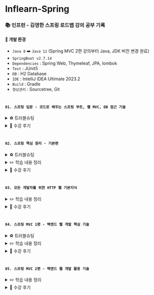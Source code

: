 # Inflearn-Spring
### 📚 인프런 - 김영한 스프링 로드맵 강의 공부 기록

#### 📌 개발 환경
* `Java 8` ➡️ `Java 11` (Spring MVC 2편 강의부터 Java, JDK 버전 변경 완료)
* `SpringBoot v2.7.14`
* `Dependencies` : Spring Web, Thymeleaf, JPA, lombok
* `Test` : JUnit5
* `DB` : H2 Database
* `IDE` : IntelliJ IDEA Ultimate 2023.2
* `Build` : Gradle
* `형상관리` : Sourcetree, Git

#

#### `01. 스프링 입문 - 코드로 배우는 스프링 부트, 웹 MVC, DB 접근 기술`

<details>
  
  <summary>⚽️ 트러블슈팅</summary>
  
  ##### `섹션 1) 프로젝트 환경 설정 : 빌드하고 실행하기`
  * **인텔리제이 IDE 내에서는 빌드가 정상적으로 진행되는데, 터미널에서 빌드가 되지 않는 문제 발생**
    
      <details>
        <summary>👉 에러 내용 확인</summary>
        <div markdown="1">    
      	
        JAVA_HOME is set to an invalid directory: /Library/Java/JavaVirtualMachines/jdk1.8.0_291.jdk/Contents/Home 
            
        Please set the JAVA HOME variable in your environment to match the 
        location of your Java installation.
    
      </details>

      * 💡 컴퓨터에 세팅되어있는 JDK 버전은 1.8.0.361 인데 왜 1.8.0.291로 되어있는걸까...
        
      <br>
      
      * 1️⃣ 첫 번째 시도 : 인텔리제이 Settings (구 preferences) > Build Tools > Gradle 에서, Gradle JVM 을 1.8 로 변경해주고,
        자바 컴파일 설정과 Project Structure 설정에서 모두 SDK가 자바 버전 1.8.0_361로 되어있는지, 자바 Language level 이 8로 되어있는지 확인해주었다. ➡️ 실패, 이 설정은 맞는 것 같은데, 근본적인 해결 방법이 아니었음.
            
      <br>
      
      * 2️⃣ 두 번째 시도 : 터미널에서 직접 JDK 경로를 수정해주었다. 1.8.0.291 -> 1.8.0.361 ➡️  실패, 경로가 안 맞긴 했다... 이것도 필요하긴 했는데 이렇게 해놓고도 콘솔 빌드 할라니까 동일한 에러가 나왔고, IDE에서는 빌드가 멀쩡하게 잘 되는 요상한 문제가 계속됨.
   
      <br>
      
      * 3️⃣ 세 번째 시도 : 인텔리제이 세팅 + 프로젝트 스트럭쳐 세팅 + JDK 경로 직접 변경 후, 1.8로 변경했던 Gradle JVM 의 경로를 수동 설졍해줌
        <img width="1030" alt="스크린샷 2023-07-29 오전 1 25 25" src="https://github.com/chujaeyeong/Inflearn-Spring/assets/123634960/cb282fe1-82ac-45a3-9e06-7bf374b1ed91">


        ➡️ 성공!
        * 경로 수동 설정 이전에 Gradle JVM을 JAVA_HOME 라고 설정 하고 터미널에서 직접 빌드 해봤는데, 잘 되긴 했음. (Gradle JVM 변경 기록: Project SDK 1.8 -> Java 1.8 -> Java Home -> add SDK 로 JVM 경로 수동설정한 Oracle OpenJDK 1.8)
        * 그러나 이렇게 바꾸니 IDE 밖에서는 jar 파일로 빌드가 잘 되는데, 멀쩡하게 잘 되던 IDE 내에서 빌드가 안 되기 시작함...(어떤 선택을 하고싶어짐)
        * 근데 그 순간! 친절한 인텔리제이가 너 JVM 다시 설정해봐 라고 하길래 음 ㅇㅋ 하고 수동설정 한 게 신의 한 수 였다... 이게되네... (이 시점에서 Gradle JVM 경로를 수동으로 설정한것임)
        * 아마 기존에 잡혀있던 Gradle JVM 경로였던 1.8 도 제대로 안 잡혀 있었던 것 같음.
          다음에 빌드 안 되면 자바 버전 + JDK 버전 터미널에서 확인 한 뒤에 인텔리제이에서 Gradle JVM 을 수동으로 경로를 잡아주는게 제일 정확할 것 같다.
        * 도움이 되었던 정보 : https://m.blog.naver.com/kaylee51/221722379602 / https://dev-emmababy.tistory.com/139
       
      <br>
      
      <br>

      <br>


  ##### `섹션 2) 회원 관리 예제 - 백엔드 개발 : 회원 리포지토리 테스트 케이스 작성`
  * **assertThat 쓰고싶은데 왜 자동완성이 안되냐고요!!!!**

      <details>
        <summary>👉 에러 내용 확인</summary>
        <img width="992" alt="스크린샷 2023-07-30 오전 1 46 19" src="https://github.com/chujaeyeong/Inflearn-Spring/assets/123634960/873511a2-c1e3-44d6-9f3d-918c040615f2">
        ➡️  Cannot resolve symbol assertThat 이러면서 에러메시지 등장... 대충 'assertThat' 이 뭔 말인지 모르겠삼 이라는 뜻
      </details>

      * 💡 Assertions.assertEquals(member, result); 이라고 쓰고 테스트 해도 되는데, 좀 더 직관적인 코드라서 assertThat을 쓰는 것 같다... 라는 나의 추측
      * 뭐 암튼 안되니까 추가해보자
      
      <br>
      
      * 1️⃣ 첫 번째 시도 : 클래스 윗단에 바로 import static org.assertj.core.api.Assertions.assertThat; 넣어주기 ➡️ 성공!
      * ‼️ 추가 : Settings -> File and Code Templete -> Code 탭에서 JUnit5 Test Class 클릭 후
        여기다가 기존에 있는 import 아래에 import static org.assertj.core.api.Assertions.*; 를 추가해주자
        <img width="1026" alt="스크린샷 2023-07-30 오전 12 45 21" src="https://github.com/chujaeyeong/Inflearn-Spring/assets/123634960/f8620f7a-4da7-4be6-83cc-b0d8617e56ba">

         ➡️  이렇게 추가해주면 바로 assertThat 을 사용할 수 있다고는 하는데, 나는 지금 테스트 코드를 작성 중에 추가한거라 바로바로 적용이 안된건지 그냥 지맘대로 적용 안 시켜주는지는 잘 모르겠다만
        귀찮다면 그냥 코드 상단에 static 하나 import 해주고 바로 사용하도록하자... 
    * 도움이 되었던 정보 : https://sinau.tistory.com/90 

           
      <br>

      <br>


  ##### `섹션 6) 스프링 DB 접근 기술 : 스프링 데이터 JPA`
  * **Autowired 불가, 하나만 선택해서 스프링 빈으로 등록하길 바란다~**
    
    <details>
      <summary>👉 에러 내용 확인</summary>
      <img width="1088" alt="스크린샷 2023-08-01 오전 2 42 59" src="https://github.com/chujaeyeong/Inflearn-Spring/assets/123634960/5e6ca76b-d99d-4caf-ba14-2b6554deb357">

      ➡️  memoryMemberRepository 와 springDataJpaRepository 가 둘 다 스프링 빈으로 등록되어있다... 하나만 등록할 수 있음! 이라는 뜻 
    </details>
  
      * 💡 SpringConfig.java 에서 memoryMemberRepository 주입한건 다 주석으로 막았는데 왜 등록되었다고 하는지 생각의 늪에 빠졌다
      
      <br>
      
      * 1️⃣ 첫 번째 시도 : MemoryMemberRepository.java 에 붙어있던 @Repository 어노테이션 제거 ➡️ 성공!
        * MemoryMemberRepository.java 코드는 H2 DB 연결하기 전에 사용하던 메모리 저장용 코드라서 스프링 빈으로 등록된 상태를 고쳐줘야했다
          (springDataJpaRepository 가 정상적으로 주입될 수 있도록)
        * 근데 SpringConfig에 MemoryMemberRepository 사용과 관련된 Bean은 다 주석으로 막아놨는데 왜 둥록되어있나 봤더니
          @Repository 어노테이션을 사용하면 SpringConfig에 Bean으로 수동 등록하지 않아도 스프링이 자동으로 스프링 빈으로 등록해버려서, @Autowired 시점에 스프링 입장에서는
          먼저 등록된 MemoryMemberRepository 말고는 등록을 받을 수가 없었던 것이다
        * 그래서 MemoryMemberRepository 에 붙어있는 @Repository 어노테이션까지 제거해야 스프링 빈을 다른걸로 등록할 수 있었다는것
        * 추가로, 이건 인텔리제이의 짜잘한 버그같은데, MemoryMemberRepository.java 코드를 수정해줬는데도 여전히 SpringConfig 코드의 @Autowired 관련 에러가 표시되길래
          뭐지? 하고 그냥 테스트 코드를 돌려봤는데 딱히 에러 없이 잘 동작했다... 인텔리제이를 종료했다가 키니까 SpringConfig 코드에 에러는 사라졌다 ㅎ... 어쨌던 햅삐엔딩!
        * 도움이 되었던 정보 : https://www.inflearn.com/questions/111653
          (로드맵상 다음 회차 강의인 "스프링 핵심 원리 - 기본편" 에서 중복된 스프링 빈이 있을 때 다양한 해결 방법을 알려주신다함... 넵!)


</details>


<details>
    
  <summary>📖 수강 후기</summary>

  <br>
  
  * 1️⃣ 위대하신 스프링부트님님님을 모십니다... 일단 스프링부트 프로젝트 생성부터 눈깔 튀어나오기시작, 프로젝트 안에 깃이그노어 파일까지 들어가있는거보고 경악을 금치 못했다
  (https://start.spring.io/ 사용) 물론 스프링에서도 어느정도 다 되지만 왜 스프링부트 스프링부트 하는지 약간 조금 이해가 되기 시작했다 
  * 2️⃣ 국비 수강하면서 배웠던거 복습해서 넘 좋았습니다 (그래... 나 완전히 까먹진 않았구나...) / AOP 기술은 이번에 배워서 나중가서도 유용하게 써먹을 수 있을 것 같다는 생각!
  * 3️⃣ 정처기 공부하면서 개발공부는 손을 놨었는데 머리 풀기 좋았당 굿, 역시 뭔가 투닥투닥 치면서 공부하는게 제일 재미있다 
  * 4️⃣ 객체지향 개념은 아직은 아 이거군 감으로는 다 아는데 뭔가 정확하게 (남한테 PT하듯 술술 설명하는 정도?) 아직도 잘 모르는 것 같아서 담번 강의 들으면서 Java의 정석도 같이 병행해서 공부하려고함
  * 5️⃣ 테스트코드 작성하는거 이번에 처음 해봤는데 이거 진짜 습관 잘 들여야 될 것 같음,,, 매번 실행해보고 어 이거 안되네 투닥투닥 고치고 그랬는데 테스트코드의 중요성을 알게됨 
  * 6️⃣ 완강 고생했다 재영아~ 시작이 반이다 👊
      
      
</details>

#

#### `02. 스프링 핵심 원리 - 기본편`

<details>
  
  <summary>⚽️ 트러블슈팅</summary>
  
  ##### `섹션 7) 의존관계 지동 주입 - 조회한 빈이 모두 필요할 때, List, Map`
  * **의존관계 자동 주입 (DI) 관련 에러 발생 (BeanNotOfRequiredTypeException)**

    <details>
      <summary>👉 에러 내용 확인</summary>
        <div markdown="1">    
  
          org.springframework.beans.factory.BeanNotOfRequiredTypeException: Bean named 'orderService' is expected to be of type 'hello.core.order.OrderServiceImpl' but was actually of type 'org.springframework.beans.factory.support.NullBean'
         
          at org.springframework.beans.factory.support.AbstractBeanFactory.adaptBeanInstance(AbstractBeanFactory.java:417)
  	      at org.springframework.beans.factory.support.AbstractBeanFactory.doGetBean(AbstractBeanFactory.java:398)
  	      at org.springframework.beans.factory.support.AbstractBeanFactory.getBean(AbstractBeanFactory.java:213)
  	      at org.springframework.context.support.AbstractApplicationContext.getBean(AbstractApplicationContext.java:1163)
  	      at hello.core.singleton.ConfigurationSingletonTest.configurationTest(ConfigurationSingletonTest.java:19)
    
    </details>

    * 강의를 잘 듣다가 이상한 곳에서 에러가 터짐 BeanNotOfRequiredTypeException 이라는 에러를 검색해보니 스프링부트가 예상하던 타입의 빈이 등록되지 않아서 터진 에러 (일단 난 처음 봄)
    * ➡️ 'orderService' 라는 이름의 빈이 예상되는 타입인 'hello.core.order.OrderServiceImpl' 으로 예상되었지만, 실제로는 'org.springframework.beans.factory.support.NullBean' 이라는 타입으로 등록되었다.
    * NullBean 이란걸 등록... 한 기억이 설마 설마 하면서 봤더니 AppConfig.java 에서 뭔가 주석으로 막았다는 기억이 스물스물 나기 시작함

      <details>
          <summary>👉 테스트를 위해 수정했던 AppConfig.java 의 orderService 빈 코드 </summary>
            
      ```java
      
        @Bean
        public OrderService orderService() {
            System.out.println("call AppConfig.orderService");
        //  return new OrderServiceImpl(memberRepository(), discountPolicy());
            return null;
        }
      
       ```
      
      </details>
      
    * 이런젠장! 당연히 return 에 null을 넣어놨으니까 이러지 궁시렁궁시렁거리면서 return null 을 다시 주석으로 막고, 위에 주석으로 막고 테스트했던 OrderServiceImpl 코드를 다시 원복시켜줬다
    * 사실 BeanNotOfRequiredTypeException 에러 말고 다른 테스트코드에서는 NullPointerException 에러가 터졌는데 (OrderServiceTest.java의 
 createOrder 테스트 부분) 이것도 OrderService 관련 코드라서, OrderService 의 의존성 주입만 똑바로 고쳐두면 해결될거라 예상함

      <details>
          <summary>👉 에러 해결을 위해 원복한 AppConfig.java 의 orderService 빈 코드 </summary>
            <div markdown="1">    
      
            @Bean
            public OrderService orderService() {
                System.out.println("call AppConfig.orderService");
                return new OrderServiceImpl(memberRepository(), discountPolicy());
                // return null;
            }
      
      </details>


    * ➡️ 성공! 
    * 이건 뭐 성공이라 할 것도 없고... 내가 빈에다가 리턴 제대로 원복 안 시켜둔 잘못이니... 에러 코드를 제대로 못 읽어서 사실 챗지피티한테 설명해달라 했다 ㅎ;;; 아래는 BeanNotOfRequiredTypeException 에러의 원인과, 이 에러가 터지면 의심해봐야 하는 경우의 수를 까먹지 않게 정리하려고 굳이굳이 트러블슈팅으로 남겨봅니다 

        - ##### ` BeanNotOfRequiredTypeException 에러의 발생 원인 `
          1) **빈 등록이 올바르게 되어있지 않은 경우** : 의존성 주입을 위해 @Autowired 또는 @Inject 등의 어노테이션을 사용하여 해당 타입의 빈을 주입받는 클래스가 있는데, 해당 빈이 스프링 컨테이너에 제대로 등록되어 있지 않은 경우에 발생할 수 있다.
          2) **빈 이름 충돌** : 스프링은 빈을 등록할 때, 기본적으로 빈의 이름을 해당 클래스의 이름(첫 글자는 소문자)으로 설정하는데, 만약 다른 곳에서 이미 같은 이름으로 빈을 등록했는데 타입이 다르다면 이러한 충돌로 인해 위와 같은 에러가 발생할 수 있다.
          3) **컴포넌트 스캔 설정 오류** : 스프링에서 @ComponentScan을 사용하여 컴포넌트를 스캔하는 설정이 올바르지 않거나 누락된 경우에도 위와 같은 에러가 발생할 수 있다.
          4) **테스트 환경 설정 오류** : 테스트 클래스에서 스프링 컨텍스트를 초기화하거나 관련된 설정을 정확하게 수행하지 않은 경우에도 이러한 문제가 발생할 수 있다.

        - ##### ` BeanNotOfRequiredTypeException 에러 해결 방법 `
          1) orderService라는 빈이 정확하게 어떻게 등록되어 있는지 확인해보자 (BeanNotOfRequiredTypeException 과 NullPointerException 에러가 터진 테스트코드는 둘 다 orderService 빈 관련 테스트코드였다)
          2) 해당 빈을 주입받는 클래스의 코드를 확인하여, 어떤 방식으로 의존성을 주입받고 있는지 확인하자
          3) 스프링 컴포넌트 스캔 설정 및 테스트 환경 설정을 확인하여 올바르게 설정되어 있는지 확인하자
          4) 다른 빈 등록과의 이름 충돌이 있는지 확인하자 


</details>

<details>
    
  <summary>✏️ 학습 내용 정리</summary>
  
  * ##### `스프링 핵심 원리와 객체 지향 설계` : 다형성 - 역할과 구현의 분리, SOLID 법칙 (OCP 원칙, DIP), DI 컨테이너
  * ##### `좋은 객체 지향 설계의 5가지 원칙(SOLID) 중 3가지 관점에 대해`
    * SPR 단일 책임 원칙 : 한 클래스는 하나의 책임만 가져야 함
    * DIP 의존관계 역전 원칙 : 추상화에 의존, 구체화에 의존하게되면 안 됨. 의존성 주입은 이 원칙을 따르는 방법 중 하나
    * OCP 원칙 : 소프트웨어 요소는 확장에는 열려 있으나, 변경에는 닫혀 있어야 한다
  * ##### `의존관계 주입, DI 컨테이너(IoC 컨테이너)`
    * 정적인 클래스 의존관계에서는 코드만 보고 의존관계를 쉽게 파악할 수 있지만, 실제 어떤 객체가 주입되어 실행되는지는 알 수 없다
    * 애플리케이션 실행 시점에서 외부에서 실제 구현 객체를 생성하고, 클라이언트에 전달해서 클라이언트와 서버의 실제 의존관계가 연결되는 것을 **의존관계 주입** 이라고 한다
    * <img width="500" alt="image" src="https://github.com/chujaeyeong/Inflearn-Spring/assets/123634960/43c34c11-c830-42cf-b465-3a2f929086e6">
    * 의존관계 주입을 사용하는 이유 : 클라이언트 코드를 변경하지 않고, 클라이언트가 호출하는 대상의 타입 인스턴스를 변경할 수 있다. (ex. 할인 정책이 바뀌면 맞는 할인 정책 인스턴스만 슥삭 바꿔주면 되는것) 의존관계 주입을 사용하면 정적인 클래스 의존관계를 변경하지 않고, 동적인 객체 인스턴스 의존관계를 쉽게 변경할 수 있다. 
    * 객체 생성과 관리, 그리고 의존관계를 연결해주는 역할을 담당하는 것을 DI 컨테이너 라고 한다 (= IoC 컨테이너, 어셈블러, 오브젝트 팩토리)

  * ##### `스프링 핵심 기능`
    * 스프링 컨테이너(ApplicationContext) , 스프링 빈 
      * 스프링 컨테이너를 만드는 방법의 종류 (xml, 어노테이션 기반의 자바 설정 클래스 -> 요즘은 xml 코드를 잘 안 봐서 어노테이션으로 하는게 보편적)
      * 자바 코드로 스프링 빈을 등록하면, 생성자를 호출하면서 의존관계 주입도 한 번에 처리된다.
      * 스프링 컨테이너에서 스프링 빈이 잘 등록 되었는지 확인하는 과정을 학습함.

    * 싱글톤
      * 스프링은 싱글톤 기반 프레임워크, 태생이 기업용 온라인 서비스 기술을 지원하기 위해 탄생해서, 여러 고객이 동시에 요청하는 상황을 생각해보면 싱글톤이 훨씬 효율적이고 메모리 낭비가 덜 하기 때문에 싱글톤 패턴을 사용해서 개발을 진행
      * 싱글톤 패턴의 정의 : 클래스의 인스턴스가 딱 1개만 생성되는 것을 보장하는 디자인 패턴, 그래서 객체 인스턴스를 2개 이상 생성하지 못하도록 막아야 한다. (public 생성자 말고 private 생성자를 사용해서 외부에서 임의로 new 키워드를 사용하지 못하도록 막는 것)
      * 근데, 싱글톤 패턴을 구현하다보면 DIP, OCP원칙을 위반할 가능성이 높기 때문에, 싱글톤 패턴의 문제점을 해결하기 위해 스프링 컨테이너를 활용하는 것이다. 스프링 컨테이너는 싱글톤 패턴을 굳이 적용하지 않아도, 객체 인스턴스를 스프링 컨테이너가 싱글톤으로 관리한다. 스프링 컨테이너가 싱글톤 컨테이너 역할을 하는데, 이렇게 싱글톤 객체를 생성하고 관리하는 기능을 싱글톤 레지스트리 라고 한다.
      * 스프링 컨테이너를 사용해서 DIP, OCP, 테스트, private 생성자로부터 자유롭게 싱글톤을 사용할 수 있다!
      * <img width="500" alt="image" src="https://github.com/chujaeyeong/Inflearn-Spring/assets/123634960/c6e38b96-b749-425a-89fa-cde4b8d17a1a">
      * 싱글톤 방식의 주의점 : 상태 유지(stateful) 설계 말고 무상태(stateless) 로 설계해야함. 특정 클라이언트에 의존적인 필드가 있으면 안 되고, 특정 클라이언트가 값을 변경할 수 있는 필드가 있으면 안된다. 가급적 읽기만 가능해야 하고, 필드 대신에 자바에서 공유되지 않는 지역변수, 파라미터, ThreadLocal 등을 사용해야함. (‼️ 스프링 빈의 필드에 공유 값을 설정하면 큰 장애가 발생할 수 있음)
      * @Bean 만 사용해도 스프링이 스프링 빈으로 등록해주지만, 싱글톤을 보장해주지 않기 때문에, 스프링 설정 정보는 항상 @Configuration 어노테이션을 사용하는 것이 보편적

    * 컴포넌트 스캔
      * 컴포넌트 스캔이란? : xml 이나 @Bean 을 사용해서 스프링 빈을 직접 등록하는거 말고, 설정 정보 없이도 자동으로 스프링 빈으로 등록하는 기능, 컴포넌트 스캔은 @Autowired 어노테이션을 통해 의존관계를 자동으로 주입하는 기능도 제공한다.
      * 이름도 자동으로 지정해서 등록하는데, 앞글자만 소문자로 하고 낙타표기방식 지켜서 스프링 빈으로 등록시킨다
      * 주의사항 : 자동 등록된 빈과 수동 등록된 빈이 충돌하면, 수동 등록된 빈이 우선권을 가진다. (수동 빈이 자동 빈을 오버라이딩 함, 원래 로그 한 줄 남고 따로 터지는 오류 없이 실행되지만, 이런게 꼬여서 나중에 애매한 버그로 난리나는 경우가 있어서 최근 스프링부트에서는 수동 빈과 자동 빈 충돌나면 오류가 발생되도록 기본 값을 바꾸었다)

    * 의존관계 자동 주입
      * 다양한 의존관계 주입 방법 : **생성자 주입**, 수정자 주입 (setter 주입), 필드 주입, 일반 메서드 주입
      * 보통 생성자 주입으로 의존관계 자동 주입을 한다. (@Autowired 어노테이션 활용 방법, ‼️ 생성자가 딱 하나 있으면 @Autowired 를 생략해도 의존관계가 자동으로 주입된다. 물론 스프링 빈에만 해당되는 사항)
      * 롬복 라이브러리가 제공하는 @RequiredArgsConstructor 을 활용하면, final이 붙은 필드를 모아서 생성자를 자동으로 만들어 준다. (코드를 안 적어도 실제 호출이 가능함)
      * 보통은 편리한 자동 기능을 기본으로 사용하지만, 기술 지원 객체는 수동 등록해서 코드만 보고 어떤 의존관계 주입인지 확인할 수 있도록 하는게 좋다. 다형성을 적극 활용하는 비즈니스 로직은 수동 등록을 고민해보자

    * 빈 생명주기 콜백
      * 객체의 초기화와 종료 작업이 필요한 이유 : 데이터베이스 커넥션 풀이나, 네트워크 소켓처럼 애플리케이션 시작 시점에 필요한 연결을 미리 해두고, 애플리케이션 종료 시점에 연결을 모두 종료하는 작업을 진행하려면 객체 초기화 & 종료 작업이 필요함. 스프링 빈의 생명주기 (라이프사이클) 을 알면 스프링이 제공하는 다양한 생명주기 콜백을 사용할 수 있다.
      * 스프링 빈의 이벤트 라이프사이클 : 스프링 컨테이너 생성 ➡️ 스프링 빈 생성 ➡️ 의존관계 주입 ➡️ 초기화 콜백 ➡️ 사용 ➡️ 소멸전 콜백 ➡️ 스프링 종료
      * 스프링이 지원하는 빈 생명주기 콜백 : 인터페이스(InitializingBean, DisposableBean) / 설정 정보에 초기화 메서드, 종료 메서드 지정 / @PostConstruct, @PreDestroy 애노테이션 지원 (최신 스프링에서 가장 권장하는 방법, but 외부 라이브러리에는 적용하지 못함, 외부 라이브러리 초기화 및 종료가 필요하면 @Bean의 initMethod, destoryMethod를 사용하는걸 권장함)

    * 빈 스코프
      * 빈 스코프란? : 스프링 빈은 기본적으로 싱글톤 스코프로 생성되는데, 이거 덕분에 우리는 스프링 빈이 스프링 컨테이너의 시작과 함께 생성되어서 스프링 컨테이너가 종료될 때까지 유지되는 것이다. 스코프는 번역 그대로 "빈이 존재할 수 있는 범위" 를 뜻한다.
      * 스프링이 지원하는 다양한 스코프 : 싱글톤, 프로토타입, 웹 관련 스코프 (request, session, application)
      * 프로토타입 빈의 특징 : 스프링 컨테이너는 프로토타입 빈을 생성, 의존관계 주입, 초기화 까지만 관리하고, 이후 과정은 관리하지 않는다. 그래서 프로토타팁 빈은 @PreDestory 같은 종료 메서드를 호출하지 않는다.
      * 대부분 싱글톤 빈으로 문제 해결을 할 수 있어서, 프로토타입 빈을 직접 사용하는 일은 매우 드물다
      * 웹 스코프 : 웹 스코프는 웹 환경에서만 동작하고, 프로토타입과는 다르게 스프링이 해당 스코프의 종료 시점까지 관리한다. 따라서 종료 메서드가 호출된다
      * <img width="500" alt="image" src="https://github.com/chujaeyeong/Inflearn-Spring/assets/123634960/b8bcfbe0-dfa5-4ff8-ab85-64d7c5d52cea">
      
      * Provider (ObjectProvider) 를 활용하면 ObjectProvider.getObject() 를 호출하는 시점까지 request scope 빈의 생성을 지연시킬 수 있다. Controller와 Service 에서 각각 ObjectProvider.getObject() 을 호출해도 같은 HTTP 요청이면 같은 스프링 빈이 반환됨.
      * 프록시 방식을 사용하면, Provider 방식을 활용하는 것 보다 코드를 더 간결하게 구성할 수 있다.
      * <img width="500" alt="image" src="https://github.com/chujaeyeong/Inflearn-Spring/assets/123634960/2c7a4adf-b50c-4305-90e9-f48bd6aea125">
      * CGLIB라는 라이브러리로 내 클래스를 상속 받은 가짜 프록시 객체를 만들어서 주입한다. 가짜 프록시 객체는 요청이 오면, 그때 내부에서 진짜 빈을 요청하는 위임 로직이 들어있다. 가짜 프록시 객체는 원본 클래스를 상속 받아서 만들어졌기 때문에, 이 객체를 사용하는 클라이언트 입장에서는 사실 원본인지 아닌지도 모르게 동일하게 사용할 수 있다. (다형성)
      * 프록시의 장점 : 프록시 객체 적분에 클라이언트는 마치 싱글톤 빈을 사용하듯이 편리하게 request scope를 사용할 수 있다. 진짜 객체 조회를 꼭 필요한 시점까지 지연처리하는것이 가능하다. 또한, 꼭 웹 스코프가 아니어도 프록시는 사용할 수 있다.
      * 프록시 사용의 주의점 : 프록시는 마치 싱글톤을 사용하는 것 같지만, 다르게 동작하기 때문에 결국 사용에 주의가 필요함. 무분별한 프록시 스코프 사용은 유지보수에 어려움을 줄 수 있다. 


</details>

<details>
    
  <summary>📖 수강 후기</summary>
  
  * 객체 지향 설계를 기본으로, 스프링의 원리와 스프링이 제공하는 핵심 기능을 학습할 수 있었다.
  * 싱글톤 컨테이너나 의존성 주입같이 어렴풋이 알고 있던 핵심 원리는 완전하게 익혔고, 빈 생명주기나 콜백, 스코프에 대해서는 이번에 처음 배웠는데, 이런 실무에서 자주 사용하는 기능까지 깊이 있는 학습하여 스프링의 전체 이해도를 높일 수 있었다. 😎 
      
      
</details>

#

#### `03. 모든 개발자를 위한 HTTP 웹 기본지식`

<details>
  
  <summary>✏️ 학습 내용 정리</summary>

  * ##### `1) 인터넷 네트워크`
    * 클라이언트와 서버는 각 IP 주소를 가진다. IP는 인터넷 프로토콜 역할을 함. (지정한 IP 주소에 패킷 이라는 통신 단위로 데이터 전달)
    * 클라이언트는 서버에세 전송하고자 하는 데이터를 출발지 IP, 목적지 IP 등의 정보로 구성된 IP 패킷으로 한 번 감싸서 서버로 전달하는 형식
    * IP 프로토콜의 한계 : 비연결성, 비신뢰성, 프로그램 구분
    
    <br>
    
    * TCP, UDP는 인터넷 프로토콜 스택의 4계층에서 전송계층 을 담당
    * <img width="500" alt="image" src="https://github.com/chujaeyeong/Inflearn-Spring/assets/123634960/11b5ab02-2f82-48bb-bf14-ee71d5fdd623">
    * 서버에 전송하고자 하는 데이터와 IP 패킷 사이에 TCP 세그먼트를 추가해서 전달 (출발지 PORT, 목적지 PORT, 전송 제어, 순서, 검증 정보 등)
    * TCP(전송 제어 프로토콜, Transmission Control Protocol) 특징 : 연결 지향 (TCP 3 way handshake, 가상연결), 데이터 전달 보증, 순서 보장, 신뢰할 수 있는 프로토콜 ➡️ 현재는 대부분 TCP를 사용
    * UDP(사용자 데이터그램 프로토콜, User Datagram Protocol) 특징 : 하얀 도화지에 비유(기능이 거의 없다는 뜻), 연결 지향 X, 데이터 전달 보증 X, 순서 보장 X, 데이터 전달 및 순서가 보장되지 않지만, 단순하고 빠름 ➡️ IP와 거의 같고, PORT, 체크섬 정도만 추가, 애플리케이션에서 추가 작업이 필요함.
    
    <br>
    
    * PORT의 종류 (0 ~ 65535 : 할당 가능 / 0 ~ 1023 : 잘 알려진 포트, 사용하지 않는 것이 좋음)
      * FTP : 20, 21
      * TELNET : 23
      * HTTP : 80
      * HTTPS : 443
    
    <br>
    
    * DNS (도메인 네임 시스템, Domain Name System) : 도메인 명을 IP 주소로 변환한 전화번호부 같은 역할
  
  <br>
  
  * ##### `2) URI와 웹 브라우저 요청 흐름`
    * <img width="500" alt="image" src="https://github.com/chujaeyeong/Inflearn-Spring/assets/123634960/ac17136f-f5e0-4304-95d6-00096fb49910">
    * <img width="500" alt="image" src="https://github.com/chujaeyeong/Inflearn-Spring/assets/123634960/6415b7fc-1620-4406-8ca2-d504126f7d22">
    * URI와 URL은 같은 의미라고 보면 되고, URN은 리소스에 이름을 부여한 것 (위치는 변할 수 있지만, 이름은 변하지 않는다)
    * URL의 전체 문법 구성 : scheme://[userinfo@]host[:port][/path][?query][#fragment]
    
    <br>

    * 웹 브라우저 요청 흐름 - HTTP 메시지 전송
    * <img width="500" alt="image" src="https://github.com/chujaeyeong/Inflearn-Spring/assets/123634960/162554b4-d99a-4d9e-aa9c-7d7cc9361833">
    * 서버에 HTTP 메시지가 도착하면, 서버는 HTTP 응답 메시지를 다시 클라이언트한테 보내준다

  <br>

  * ##### `3) HTTP`
    * HTTP 메시지에 모든 것을 담아서 전송 : HTML, TEXT / image, 음성, 영상, 파일 / JSON, XML (API)
    * HTTP 메시지에는 거의 모든 형태의 데이터 전송 가능, 서버간에 데이터를 주고 받을 때도 대부분 HTTP를 사용
    * HTTP/1.1 버전이 가장 많이 사용됨, HTTP/1.1, HTTP/2 까지 TCP, HTTTP/3는 UDP
    * HTTP의 특징
      * 클라이언트 서버 구조 : Reauest Response 구조, 클라이언트는 서버에 요청을 보내고, 서버의 응답을 대기함. 서버가 요청에 대한 결과를 만들어서 클라이언트에게 응답
      * 무상태 프로토콜 (Stateless) : 서버가 클라이언트 상태를 보존하지 않는다. (장점 : 응답 서버(ex 점원)을 쉽게 바꿀 수 있어서 서버 확장성이 높고 (수평확장, 스케일아웃), 무한한 서버 증설이 가능 / 단점 : 클라이언트가 추가 데이터를 전송해야됨) <-> 상태 유지 (Stateful) : 중간에 서버가 바뀌면 상태 정보가 서버간 공유가 안되기 때문에 정보를 미리 저장해야된다. 일반적으로 브라우저 쿠키와 서버 세션 등을 사용해서 상태 유지, 상태 유지는 최소한만 사용하는것이 좋다. 
      * 비연결성(connectionless) : HTTP는 기본이 연결을 유지하지 않는 모델. 비연결성으로 서버 자원을 매우 효율적으로 사용할 수 있음. but TCP/IP 연결을 새로 맺어야하고, 그래서 3 way handshake 시간이 추가되며, 웹 브라우저로 사이트를 요청하면 HTML, 자바스크립트, css, 추가 이미지 등 수많은 자원이 함께 다운로드되는데, 이런 한계는 HTTP 지속 연결(Persistent Connections)로 문제 해결, HTTP/2와 HTTP/3에서 더 많은 최적화가 진행됨
      * HTTP 메시지
        * HTTP 메시지의 구성
        * <img width="500" alt="image" src="https://github.com/chujaeyeong/Inflearn-Spring/assets/123634960/987bb943-1e58-4d24-9b9a-42c456ec4f3f">
      * 단순함, 확장 가능

	<br>
	
  * ##### `4) HTTP 메서드의 종류` 
    * GET : 리소스 조회, 서버에 전달하고 싶은 데이터는 query(쿼리 파라미터, 쿼리 스프링)을 통해서 전달, ‼️ 메시지 바디를 사용해서 데이터를 전달할 수 있지만, 지원하지 않는 곳이 많아서 권장하지 않음. 
		* POST : 요청 데이터를 처리, 메시지 바디를 통해 서버로 요청 데이터를 전달함. 서버는 요청 데이터를 처리하고, 메시지 바디를 통해 들어온 데이터를 처리하는 모든 기능을 수행. 주로 전달된 데이터로 신규 리소스 등록, 프로세스 처리에 사용 ➡️ 다른 메서드로 처리하기 애매한 경우 (ex. JSON으로 조회 데이터를 넘겨야 하는데, GET 메서드를 사용하기 어려운 경우) POST 메서드를 사용하면 된다. 
		* PUT : 리소스를 대체, 해당 리소스가 없으면 생성 (덮어쓰기 라고 생각하면 편함) ‼️ 클라이언트가 리소스를 식별함. 클라이언트가 리소스 위치를 알고 URI를 지정하는 것이 POST 메서드와의 차이점. 
		* PATCH : 리소스 부분 변경, PUT은 이전 리소스를 아예 삭제하고 갱신한다면, PATCH는 데이터가 변경된 일부분만 갱신함. 
		* DELETE : 리소스 삭제
		* <img width="500" alt="image" src="https://github.com/chujaeyeong/Inflearn-Spring/assets/123634960/1b842a80-569e-42d7-9fa1-78110a8a562d">

	<br>

  * ##### `5) HTTP 메서드의 활용`
    * HTML Form 전송은 GET, POST 메서드만 지원해서 PUT, PATCH, DELETE 메서드의 기능이 필요하다면 GET과 POST를 적절하게 활용하는 것이 필요
		* Content-Type : multipart/form-data, 파일 업로드 같은 바이너리 데이터 전송 시 사용, 다른 종류의 여러 파일과 폼의 내용 함께 전송이 가능함
		* HTTP API 설계 예시
			* HTTP API 컬렉션 : POST 기반 등록 ex) 회원 관리 API 제공, 서버가 리소스 URI 결정
			* HTTP API 스토어 : PUT 기반 등록 ex) 정적 컨텐츠 관리, 원격 파일 관리, 클라이언트가 리소스 URI 결정
			* HTTP FORM 사용 : 웹페이지 회원 관리, 순수 HTML + HTML Form 사용 (GET, POST만 지원)
		
	<br>
 
  * ##### `6) HTTP 상태코드`
    * 상태코드 란? : 클라이언트가 보낸 요청의 처리 상태를 응답에서 알려주는 기능
		* 1xx (Informational) : 요청이 수신되어 처리 중 (거의 사용하지 않음)
		* 2xx (Successful) : 요청 정상 처리
			* 200 OK : 요청 성공
			* 201 Created : 요청이 성공해서 새로운 리소스가 생성됨
			* 202 Accepted : 요청이 접수되었으나 처리가 완료되지 않았음
			* 204 No Content : 서버가 요청을 성공적으로 수행했지만, 응답 페이로드 본문에 보낼 데이터가 없음. 
		* 3xx (Redirection) : 요청을 완료하려면 추가 행동이 필요 (3xx 응답 결과에 Location 헤더가 있으면, Location 위치로 자동 이동 ➡️ 리다이렉트)
			* **영구 리다이렉션** 301 Moved Permanently : 리다이렉트시 요청 메서드가 GET 으로 변하고, 본문이 제거될 수 있음 (MAY)
			* **영구 리다이렉션** 308 Permanent Redirect : 301과 기능은 같은데, 리다이렉트시 요청 메서드와 본문 유지 (처음 POST를 보내면, 리다이렉트도 POST 유지)
			* **일시적인 리다이렉션** 302 Found : 리다이렉트시 요청 메서드가 GET으로 변하고, 본문이 제거될 수 있음 (MAY)
			* **일시적인 리다이렉션** 307 Temporary Redirect : 302와 기능은 같은데, 리다이렉트시 요청 메서드와 본문 유지 (요청 메서드를 변경하면 안된다, MUST NOT)
			* 303 See Other : 302와 기능은 같은데, 리다이렉트시 요청 메서드가 GET으로 변경됨
			* 304 Not Modified : 캐시를 목적으로 사용, 304 응답은 응답에 메시지 바디를 포함하면 안된다 (로컬 캐시를 사용해야 하므로), 조건부 GET, HEAD 요청시 사용함. 
			* ➡️ 307, 303 사용을 권장하지만 현실적으로 이미 많은 애플리케이션 라이브러리들이 302를 기본값으로 사용함
			* ➡️ 자동 리다이렉션시 GET으로 변해도 되면 그냥 302를 사용해도 큰 문제는 없음 
		* 4xx (Client Error) : 클라이언트 오류, 잘못된 문법 등으로 서버가 요청을 수행할 수 없음 (오류의 원인이 클라이언트에 있다)
			* 400 Bad Request : 클라이언트가 잘못된 요청을 해서 서버가 요청을 처리할 수 없음, 요청 구문, 메시지 등등 오류, 클라이언트는 요청 내용을 다시 검토하고, 보내야함
			* 401 Unauthorized : 클라이언트가 해당 리소스에 대한 인증이 필요함, 401 오류 발생 시 응답에 WWW-Authenticate 헤더와 함께 인증 방법을 설명해야함
			* 403 Forbidden : 서버가 요청을 이해했지만 승인을 거부함, 주로 인증 자격 증명은 있지만, 접근 권한이 불충분한 경우에 발생
			* 404 Not Found : 요청 리소스가 서버에 없어서 찾을 수 없음, 또는 클라이언트가 권한이 부족한 리소스에 접근할 때 해당 리소스를 숨기고 싶을 때
		* 5xx (Server Error) : 서버 오류, 서버가 정상 요청을 처리하지 못함, 서버에 문제가 있기 때문에 재시도 하면 성공할 수도 있음
			* 500 Internal Server Error : 서버 문제로 오류 발생, 애매하면 500 오류
			* 503 Service Unavailable : 서버가 일시적인 과부화 또는 예정된 작업으로 잠시 요청을 처리할 수 없음. Retry-After 헤더 필드로 얼마 뒤에 복구되는지 보낼 수도 있음
     
	<br>
 
  * ##### `7) HTTP 헤더 1`
    * HTTP 헤더 란? : HTTP 전송에 필요한 모든 부가정보를 담고 있음 (ex. 메시지 바디의 내용, 메시지 바디의 크기, 압축, 인증, 요청 클라이언트, 서버 정보, 캐시 관리 정보 등등 ...)
    * HTTP 표준 헤더는 너무 많아서 쓰기 전 서치 필요, 필요시 임의의 헤더 추가 가능
    * ‼️ HTTP 표준이 1999년 RFC2616 에서 2014년 RFC723x 로 변경되서 쓰기 전에 표준이 RFC723x 맞는지 확인 필수
    * RFC723x 의 변화
    	* 엔티티(Entity) ➡️ 표현(Representation = representation Metadata + Representation Data)

    * HTTP message body의 구성
    	* <img width="500" alt="image" src="https://github.com/chujaeyeong/Inflearn-Spring/assets/123634960/b59cedb1-7f0e-4362-afa5-a3bcad131780">

    	* Content-Type : 표현 데이터의 형식, 미디어 타입, 문자 인코딩 등의 정보로 구성
     	* Content-Encoding : 표현 데이터의 압축 방식, 표현 데이터를 압축하기 위해 사용함, 데이터를 전달하는 곳에서 압축 후 인코딩 헤더 추가, 데이터를 읽는 쪽에서 인코딩 헤더의 정보로 압축 해제
      * Content-Language : 표현 데이터의 자연 언어, 표현 데이터의 자연 언어를 표현함
      * Content-Length : 표현 데이터의 길이, 바이트 단위, Transfer-Encoding(전송 코딩)을 사용하면 Content-Length를 사용하면 안 됨
      * 표현 헤더는 전송, 응답 둘 다 사용
      
    * 협상 (콘텐츠 네고시에이션) : 클라이언트가 선호하는 표현 요청
    	* Accept : 클라이언트가 선호하는 미디어 타입 전달
     	* Accept-Charset : 클라이언트가 선호하는 문자 인코딩
      * Accept-Encoding : 클라이언트가 선호하는 압축 인코딩
      * Accept-Language : 클라이언트가 선호하는 자연 언어
      * 협상 헤더는 요청시에만 사용
      * 협상 우선순위 : 0~1 중에서 클 수록 높은 우선순위 / 구체적인 것을 우선 / 구체적인 것을 기준으로 미디어 타입을 맞춤
      
    * HTTP 헤더의 전송 방식 : Transfer-Encoding / Range, Content-Range, 단순 전송, 압축 전송, 분할 전송, 범위 전송
    	* HTTP 헤더의 일반 정보
     	* From : 유저 에이전트의 이메일 정보, 일반적으로는 잘 사용하지 않고 검색 엔진 같은 곳에서 주로 사용하며, 요청에서 사용함
      * Referer : 이전 웹 페이지 주소, A -> B로 이동하는 경우 B를 요청할 때 Referer: A 를 포함해서 요청, Referer를 사용해서 유입 경로 분석 가능, 요청에서 사용함
      * User-Agent : 유저 에이전트 애플리케이션 정보, 어떤 종류의 브라우저에서 장애가 발생하는지 파악 가능, 요청에서 사용함
      * Server : 요청을 처리하는 오리진 서버의 소프트웨어 정보, 응답에서 사용함
      * Date : 메시지가 발생한 날짜와 시간, 응답에서 사용함

    * HTTP 헤더의 특별한 정보
    	* Host : 요청한 호스트 정보(도메인), 요청에서 사용함 (필수), 하나의 서버가 여러 도메인을 처리해야 할 때나 하나의 IP 주소에 여러 도메인이 적용되어 있을 때 사용
     	* Location : 페이지 리다이렉션, 웹 브라우저는 3xx 응답의 결과에 Location 헤더가 있으면, Location 위치로 자동 이동 (리다이렉트)
      * Allow : 허용 가능한 HTTP 메서드, 405 (Method Not Allowed) 에서 응답에 포함해야함, GET, HEAD, PUT
      * Retry-After : 유저 에이전트가 다음 요청을 하기까지 기다려야 하는 시간, 503 (Service Unavailable) 에서 서비스가 언제까지 불능인지 알려줄 수 있음
      
    * 인증
    	* Authorization : 클라이언트 인증 정보를 서버에 전달
     	* WWW-Authenticate : 리소스 접근시 필요한 인증 방법 정의, 401 Unauthorized 응답과 함께 사용
      
    * 쿠키
    	* Set-Cookie : 서버에서 클라이언트로 쿠키 전달(응답)
     	* Cookie : 클라이언트가 서버에서 받은 쿠키를 저장하고, HTTP 요청시 서버로 전달
      * 쿠키 사용처 : 사용자 로그인 세션 관리, 광고 정보성 트레킹 (요즘 많이 사용)
      * 쿠키 정보는 항상 서버에 전송됨, 쿠키 저장으로 네트워크 트래픽 추가 유발, 최소한의 정보만 사용 (세션 ID, 인증 토큰), 서버에 전송하지 않고, 웹 브라우저 내부에 데이터를 저장하고 싶으면 웹 스토리지 참고
      * ‼️ 보안에 민감한 데이터는 저장하면 안 됨 (주민번호, 신용카드 번호 등등)
      * 쿠키는 생명 주기를 가진다 (만료일이나 초 단위로 지정), 세션 쿠키 (만료 날짜를 생략하면 브라우저 종료시까지만 유지) or 영속 쿠키 (만료 날짜를 입력하면 해당 날짜까지 유지)
      * 쿠키의 명시 : 명시한 문서 기준 도메인 + 서브 도메인 포함
      * 쿠키의 생략 : 현재 문서 기준 도메인만 적용
      * 쿠키의 경로 : path=/home 이면 이 경로를 포함한 하위 경로 페이지만 쿠키 접근, 일반적으로 path=/ 루트로 지정함
      * 쿠키의 보안
      	* Secure : 원래 쿠키는 http, https 를 구분하지 않고 전송, 그런데 Secure를 적용하면 https인 경우에만 전송함
       	* HttpOnly : XSS 공격 방지를 위해 자바스크립트에서는 접근 불가 (document.cookie), HTTP 전송에만 사용
        * SameSite : XSRF 공격 방지를 위해 요청 도메인과 쿠키에 설정된 도메인이 같은 경우만 쿠키 전송
      
	<br>
 
  * ##### `8) HTTP 헤더 2 - 캐시와 조건부 요청`
    * 캐시가 없을 때
    	* 데이터가 변경되지 않아도 계속 네트워크를 통해서 데이터를 다운로드 받아야 함.
     	* 인터넷 네트워크는 매우 느리고 비싸기 때문에 비효율적, 브라우저 로딩 속도가 느림 ➡️ 느린 사용자 경험	

    * 캐시 적용
    	* 캐시를 적용해서 캐시 가능 시간동안 네트워크를 사용하지 않아도 됨.
     	* 비싼 네트워크 사용량을 줄일 수 있어 효율적, 브라우저 로딩 속도가 빨라짐 ➡️ 빠른 사용자 경험	

    * 캐시 시간 초과
    	* 캐시 유효 시간이 초과되면, 서버를 통해 데이터를 다시 조회하고, 캐시를 갱신함
       	* 이때, 다시 네트워크 다운로드가 발생한다.
       	* 캐시의 시간이 초과되면 서버에서 기존 데이터를 변경 or 서버에서 기존 데이터를 변경하지 않음 이렇게 2가지 상황이 발생
       	* 캐시 유효 시간이 초과해도, 서버의 데이터가 생힌되지 않으면 304 Not Modified + 헤더 메타 정보만 응답 (바디X)
       	* 클라이언트는 서버가 보낸 응답 헤더 정보로 캐시의 메타정보를 갱신하고, 클라이언트는 캐시에 저장되어 있는 데이터를 재활용함.
       	* ➡️ 결과적으로 네트워크 다운로드가 발생하지만, 용량이 적은 헤더 정보만 다운로드 하기 때문에 매우 실용적인 해결책

    * 검증 헤더와 조건부 요청
    	* 검증 헤더 란? : 캐시 데이터와 서버 데이터가 같은지 검증하는 데이터, Last-Modified, ETag
     	* 조건부 요청 헤더
      	* 검증 헤더로 조건에 따른 분기
      	* If-Modified-Since : Last-Modified 사용 / 단점 : 1초 미만 단위로 캐시 조정이 불가능, 날짜 기반의 로직을 사용, 데이터를 수정해서 날짜가 다르지만,
					같은 데이터를 수정해서 데이터 결과가 똑같은 경우 또는 서버에서 별도의 캐시 로직을 관리하고 싶은 경우에는 사용이 곤란
      	* If-None-Match : ETag 사용 (캐시용 데이터에 임의의 고유한 버전 이름을 달아두고, 데이터가 변경되면 이 이름을 바꾸어서 변경함 (Hash를 다시 생성),
					단순하게 ETag만 보내서 같으면 유지, 다르면 다시 받기) ➡️ 캐시 제어 로직을 서버에서 완전히 관리, 클라이언트는 단순이 이 값을 서버에 제공함 (클라이언트는 캐시 메커니즘을 모름)
      	* 조건이 만족하면 200 OK
      	* 조건이 만족하지 않으면 304 Not Modified

    * 캐시 제어 헤더
    	* Cache-Control : 캐시 제어하는 지시어
       	* max-age : 캐시 유효 시간, 초 단위
       	* no-cache : 데이터는 캐시해도 되지만, 항상 원(origin) 서버에 검증하고 사용
       	* no-store : 데이터에 민감한 정보가 있으므로 저장하면 안됨 (메모리에서 사용하고 최대한 빨리 삭제)
       	* public : 응답이 public 캐시에 저장되어도 됨
       	* private : 응답이 해당 사용자만을 위한 것임, private 캐시에 저장해야 함 (기본값)
       	* s-maxage : 프록시 캐시에만 적용되는 max-age
       	* Age: 60 (HTTP 헤더) : 오리진 서버에서 응답 후 프록시 캐시 내에 머문 시간(초)
    	* Pragma : 캐시 제어(하위 호환), no-cache, HTTP 1.0 하위 호환
    	* Expires : 캐시 만료일 지정(하위 호환), 캐시 만료일을 정확한 날짜로 지정, HTTP 1.0 부터 사용 but 지금은 더 유연한 Cache-Control: max-age 권장 (Cache-Control: max-age와 함께 사용하면 Expires는 무시)	

    * 캐시 무효화
    	* 확실한 캐시 무효화 응답 ➡️ **Cache-Control**: no-cache, no-store, must-revalidate, Pragma: no-cache
     	* no-cache vs must-revalidate <br>
        <img width="600" alt="image" src="https://github.com/chujaeyeong/Inflearn-Spring/assets/123634960/ef0b9cec-f8a0-4c36-b797-02152d224157"> <br>
				<img width="600" alt="image" src="https://github.com/chujaeyeong/Inflearn-Spring/assets/123634960/f0453be7-5223-46d8-9bd8-0b6f499d7aef"> <br>
				<img width="600" alt="image" src="https://github.com/chujaeyeong/Inflearn-Spring/assets/123634960/cb769407-1247-4b11-8b29-bfdd842f4d8c">


</details> 

<details>
    
  <summary>📖 수강 후기</summary>
  
  * 이전에 프로젝트를 진행하면서 어렴풋이 알고 있었던 HTTP 상태 코드의 의미를 포함해서 HTTP에 대한 전반적인 개념과 활용 방안에 대해 공부할 수 있었다.
  * 특히 어떤 정보를 담아야하고 네트워크 콘솔창에서 어떤 메시지를 읽어야 문제를 해결할 수 있는지 알게 되었다.  
      
</details>

#

#### `04. 스프링 MVC 1편 - 백엔드 웹 개발 핵심 기술`

<details>
  
  <summary>⚽️ 트러블슈팅</summary>
  
  ##### `섹션 2) 서블릿`
  * **Java 8 환경에서 asIterator() 메서드를 사용할 수 없을 때 대안책**
    * 먼저, **asIterator()** 메서드의 쓰임새
      * Enumeration 객체를 Java 8의 스트림(Stream) API와 함께 사용할 수 있도록 변환해주는 도우미 메서드
      * Java 8 이전에는 Enumeration을 이용하여 컬렉션 요소를 순회하는 것이 일반적이었다. 그러나 Java 8부터는 스트림(Stream) API가 도입되었는데, 스트림을 사용하면 컬렉션 데이터를 보다 편리하게 처리할 수 있게됨.
      * asIterator() 메서드는 Java 9부터 추가된 메서드. Enumeration을 스트림으로 변환하기 위한 목적으로 도입되었으며, 스트림을 사용하면 데이터를 처리하는데 있어서 병렬 처리 등의 장점을 활용할 수 있고, 간결하고 가독성 있는 코드를 작성할 수도 있다

    * Java 8 환경에서는 asIterator() 메서드를 사용할 수가 없다. (메서드 조회 자체가 안 됨) 그럼 어떻게 해야되는가... 코드가 살짝 길어지지만 asIterator() 메서드가 추가되기 전부터 쓰인 방식인 Enumeration 을 사용해서 코드를 작성하면 된다
    
    ```java   
      	
      private void printHeaders(HttpServletRequest request) {
        System.out.println("--- Headers - start ---");

        // Java 8 환경에서도 사용할 수 있는 Enumeration 메서드를 활용한 헤더 정보 출력 코드 
        Enumeration<String> headerNames = request.getHeaderNames();
        while (headerNames.hasMoreElements()) {
            String headerName = headerNames.nextElement();
            System.out.println(headerName + ": " + request.getHeader(headerName));
        }

        // Java 9 이후 환경에서 사용할 수 있는 asIterator() 메서드를 활용한 헤더 정보 출력 코드 
        // request.getHeaderNames().asIterator()
        //         .forEachRemaining(headerName -> System.out.println(headerName + ": " + request.getHeader(headerName)));
    
        System.out.println("--- Headers - end ---");
        System.out.println();
      }

    ```

    * 두 코드의 출력 형식은 완전히 똑같다. 그치만 asIterator() 메서드를 활용한 코드가 훨씬 직관적이고 간결한 것을 볼 수 있다
    * ➡️ JPA 강의 들을때부턴 진짜 물러설 수 없을 것이기 때문에... 자바 버전 업그레이드를 진짜 미루지 않고 진행해야 할 것 같다 ㅎ...

</details> 

<details>

  <summary>✏️ 학습 내용 정리</summary>

  ##### `섹션 1) 웹 애플리케이션의 이해`
  * 웹 서버와 웹 애플리케이션의 정의와 차이
    * 웹 서버 : HTTP 기반으로 동작하고, 정적 리소스를 제공한다. (정적 파일, HTML, CSS, JS, 이미지, 영상) ex. NGINX, APACHE
    * <img width="500" alt="image" src="https://github.com/chujaeyeong/Inflearn-Spring/assets/123634960/8fd7b268-5719-429d-a12c-4fb25090f187">
    * 웹 애플리케이션 서버(Web Application Server, WAS) : HTTP 기반으로 동작하는건 웹 서버와 같으나 다양한 서버 내 알고리즘, 비즈니스 로직, DB 조회 등 클라이언트 요청에 따라 동적인 컨텐츠를 제공하는 서버, 프로그램 을 말한다
    * <img width="500" alt="image" src="https://github.com/chujaeyeong/Inflearn-Spring/assets/123634960/33e1dba5-b7fd-4f15-86aa-ef105c203caf">
    * 웹 애플리케이션 서버도 정적 리소스 제공함 + 동적 컨텐트 제공을 포함한다
    * 그럼 WAS 만 쓰면 되지 웹 서버는 왜 쓰는가? : 정적인 콘텐츠는 웹 서버로 빠르게 처리하고, DB나 중요한 로직 수행은 WAS 로 분산시켜 서버 부하를 줄이는 용도로 사용한다
    * 정적 리소스가 많으면 웹 서버를 증설시키고, 애플리케이션 리소스가 많이 사용되면 WAS 를 증설하는 방향으로 효율적인 서버 관리를 진행하면 된다
    * 정적 리소스만 제공하는 웹 서버는 잘 안 죽으나, 애플리케이션 로직이 동작하는 WAS는 잘 죽기 때문에 WAS나 DB 서버에서 문제가 발생하면 웹 서버에서 오류 화면을 제공이 가능하다
  
  <br>
  
  * 서블릿 (Servlet) 의 이해
    * 서블릿(Servlet) : 동적 웹 페이지를 만들 때 사용되는 자바 기반의 웹 애플리케이션 프로그래밍 기술이다. 
    * 서블릿은 웹 요청과 응답의 흐름을 개발자가 메서드 호출만으로 체계적으로 다룰 수 있게 해준다 
    * HTTP 요청 정보를 편리하게 사용할 수 있는 HttpServletRequest / HTTP 응답 정보를 편리하게 제공할 수 있는 HttpServletResponse
    * <img width="500" alt="image" src="https://github.com/chujaeyeong/Inflearn-Spring/assets/123634960/cfde6c43-521b-4c34-ae45-c6a072910e09">
    
      * 1. WAS는 Request (HttpServletRequest), Response (HttpServletResponse) 객체를 새로 만들어서 서블릿 객체를 호출한다
        2. 개발자는 Request 객체에서 HTTP 요청 정보를 편하게 꺼내서 사용한다
        3. 개발자는 Response 객체에서 HTTP 응답 정보를 편리하게 입력할 수 있다
        4. WAS는 Response 객체에 담겨있는 내용으로 HTTP 응답을 생성한다
  
  <br>

  * 서블릿 컨테이너
    * 톰캣터럼 서블릿을 지원하는 WAS 를 서블릿 컨테이너 라고 한다.
    * 서블릿 컨테이너는 서블릿 객체를 생성 ~ 초기화 ~ 호출 ~ 종료 하는 생명주기를 관리하는 역할
    * <img width="500" alt="image" src="https://github.com/chujaeyeong/Inflearn-Spring/assets/123634960/65107162-0090-463a-bd0c-d10f8a4ee321">

    * 서블릿 객체는 싱글톤으로 관리한다
      * 고객의 요청이 올 때마다 계속 객체를 생성하는 것은 비효율적이다 ➡️ 최초 로딩 시점에 서블릿 객체를 미리 만들어두고 재활용 하는 방식 
      * 모든 고객 요청은 동일한 서블릿 객체 인스턴스에 접근
      * Member 와 같은 공유 변수 사용에 유의
      * 서블릿 컨테이너 종료 시 함께 종료
    * JSP도 서블릿으로 변환 되어서 사용, 동시 요청을 위한 멀티 쓰레드 처리 또한 서블릿 컨테이너에서 지원한다

  <br>

  * 쓰레드 (Thread)
    * 쓰레드 : 애플리케이션 코드를 하나하나 순차적으로 실행하는 것 (자바 메인 메서드를 처음 실행할 시 main 이라는 이름의 쓰레드가 실행된다)
    * 쓰레드가 없다면 자바 애플리케이션 실행이 불가능하고, 쓰레드는 한 번에 하나의 코드 라인만 수행하며, 동시 처리가 필요하면 쓰레드를 추가로 생성한다
    * 근데 하나의 쓰레드만 생성해서 쓰고 있는데 다른 연결 처리가 들어오는 경우에는 두 요청 다 쓰레드를 사용 못 하는 상황이 발생, 신규 스레드 생성으로 대처하는 방법이 있음 (요청마다 쓰레드 생성)
    * <img width="500" alt="image" src="https://github.com/chujaeyeong/Inflearn-Spring/assets/123634960/31297c84-0ec8-4729-bd19-1dd4b5425fce">

      * 요청마다 쓰레드 생성 - 장점 : 동시 요청 처리 가능 / CPU, 메모리 리소스가 허용할 때 까지 처리 가능 / 하나의 쓰레드가 지연되도 나머지 쓰레드 정상 동작
      * 요청마다 쓰레드 생성 - 단점 : 쓰레드는 생성 비용이 매우 비싼데 고객 요청 들어올 떄 마다 생성하면 응답 속도 저하의 요인이 됨 / 컨텍스트 스위칭 비용 발생 / 고객 요청 증가로 쓰레드 생성이 많아지면 CPU, 메모리 리소스의 임계점 초과로 서버가 다운 발생

  <br>
  
  * 쓰레드 풀
  * 요청마다 쓰레드 생성의 단점을 보완
  * <img width="500" alt="image" src="https://github.com/chujaeyeong/Inflearn-Spring/assets/123634960/fdc66ef1-84cb-43b9-abeb-ef60bca996a2">

  * 쓰레드 풀 사용 방식
    * 톰캣은 최대 200개의 쓰레드를 쓰레드 풀에 넣어놓고 사용, 관리
    * 쓰레드가 필요한 상황 발생 시, 쓰레드를 생성하는 것이 아닌 쓰레드 풀에서 꺼내서 사용하고 종료 시 쓰레드 풀에 반환
    * 쓰레드가 모두 사용중이고, 쓰레드 풀에도 사용 가능한 쓰레드가 없다면 ➡️ 요청 거절 또는 특정 숫자만큼 대기하도록 설정 가능
  * 쓰레드 풀의 장점
    * 쓰레드가 풀 안에 미리 생성 상태라서, 쓰레드를 생성 및 종료하는 비용 (CPU 사용) 절약 및 응답 시간 속도가 빠름
    * 생성 가능한 쓰레드의 최대치가 있으므로 너무 많은 요청이 들어와도 기존 요청은 안전하게 처리할 수 있다.
  * 쓰레드 풀의 주요 튜닝 포인트는 최대 쓰레드이다. (max thread, 서버 튜닝)
  * 너무 낮게 설정 시 ➡️ 서버 리소스는 여유롭지만, 클라이언트는 금방 응답 지연
  * 너무 높게 설정 시 ➡️ 가용 리소스 (CPU, 메모리) 임계점 초과로 서버 다운 발생
  * 방안 : 클라우드면 일단 서버를 늘리고, 이후에 튜닝 or 클라우드가 아니라면 열심히 튜닝하자
  * 성능 테스트 : 최대한 실제 서비스와 유사하게 성능 테스트 사도 후 쓰레드 풀의 적정 숫자를 찾자 (apache ab, nGrinder)

  <br>

  * WAS의 멀티 쓰레드 지원
    * 멀티 쓰레드에 대한 부분은 WAS가 처리하므로 개발자가 멀티 쓰레드 관련 코드를 신경 쓰지 않아도 된다 (싱글 쓰레드 프로그래밍하듯이 코드 개발)
    * but, 싱글톤 객체 (서블릿, 스프링 빈)은 주의해서 사용하자
  
  <br>
  
  * 서버 사이드 렌더링 (SSR)
    * <img width="500" alt="image" src="https://github.com/chujaeyeong/Inflearn-Spring/assets/123634960/0a0d8fa4-b88f-4046-9d0f-6945259b2a6c">

    * HTML 최종 결과를 서버에서 만들어서 웹 브라우저에 전달
    * 주로 정적인 화면에 사용한다. (JSP, 타임리프)
    * SSR을 사용하더라도, 자바스크립트를 사용해서 화면 일부를 동적으로 변경하는 것은 가능

  <br>

  ##### `섹션 2) 서블릿`
  <details>
    
  <summary>HttpServletRequest 기본 사용법</summary>
  
  ```java

    // Header 모든 정보
    private void printHeaders(HttpServletRequest request) {
      System.out.println("--- Headers - start ---");

      request.getHeaderNames().asIterator()
               .forEachRemaining(headerName -> System.out.println(headerName + ": " + request.getHeader(headerName)));
  
      System.out.println("--- Headers - end ---");
      System.out.println();
    }
    
    // Header 편리한 조회
    private void printHeaderUtils(HttpServletRequest request) {
      System.out.println("--- Header 편의 조회 start ---");
      System.out.println("[Host 편의 조회]");
      System.out.println("request.getServerName() = " + request.getServerName()); //Host 헤더
      System.out.println("request.getServerPort() = " + request.getServerPort()); //Host 헤더

      System.out.println();

      System.out.println("[Accept-Language 편의 조회]");
      request.getLocales().asIterator()
              .forEachRemaining(locale -> System.out.println("locale = " + locale));
      System.out.println("request.getLocale() = " + request.getLocale());

      System.out.println();

      System.out.println("[cookie 편의 조회]");
      if (request.getCookies() != null) {
        for (Cookie cookie : request.getCookies()) {
          System.out.println(cookie.getName() + ": " + cookie.getValue());}
      }

      System.out.println();

      System.out.println("[Content 편의 조회]");
      System.out.println("request.getContentType() = " + request.getContentType());
      System.out.println("request.getContentLength() = " + request.getContentLength());
      System.out.println("request.getCharacterEncoding() = " + request.getCharacterEncoding());
      System.out.println("--- Header 편의 조회 end ---");
      System.out.println();
    }
  
  ```
    
  </details>

  * HTTP 요청 데이터
    * GET - 쿼리 파라미터
      * /url?username=hello&age=20
      * 메시지 바디 없이, URL의 쿼리 파라미터에 데이터를 포함해서 전달 ex) 검색 필터, 페이징 등에서 많이 사용하는 방식
    * POST - HTML Form
      * content-type: application/x-www-form-urlencoded
      * 메시지 바디에 쿼리 파라미터 형식으로 전달 username=hello&age=20 ex) 회원가입, 상품 주문, HTML Form 사용
    * API 메시지 바디 - 단순 텍스트 
      * JSON, XML, TEXT
      * 데이터 형식은 주로 JSON 사용
      * POST, PUT, PATCH
  
  <br>

  <details>
    
  <summary>HttpServletResponse 기본 사용법</summary>
    
  ```java
    
      /**
      * http://localhost:8080/response-header
      *
      */
      @WebServlet(name = "responseHeaderServlet", urlPatterns = "/response-header")
      public class ResponseHeaderServlet extends HttpServlet {
          @Override
          protected void service(HttpServletRequest request, HttpServletResponse response) throws ServletException, IOException {
              //[status-line]
              response.setStatus(HttpServletResponse.SC_OK); //200
              
              //[response-headers]
              response.setHeader("Content-Type", "text/plain;charset=utf-8");
              response.setHeader("Cache-Control", "no-cache, no-store, mustrevalidate");
              response.setHeader("Pragma", "no-cache");
              response.setHeader("my-header","hello");

              //[Header 편의 메서드]
              content(response);
              cookie(response);
              redirect(response);

              //[message body]
              PrintWriter writer = response.getWriter();
              writer.println("ok");
          }
      }

      // Content 편의 메서드 
      private void content(HttpServletResponse response) {
          //Content-Type: text/plain;charset=utf-8
          //Content-Length: 2
          //response.setHeader("Content-Type", "text/plain;charset=utf-8");
          response.setContentType("text/plain");
          response.setCharacterEncoding("utf-8");
          //response.setContentLength(2); //(생략시 자동 생성)
      }

      // Cookie 편의 메서드 
      private void cookie(HttpServletResponse response) {
          //Set-Cookie: myCookie=good; Max-Age=600;
          //response.setHeader("Set-Cookie", "myCookie=good; Max-Age=600");
          Cookie cookie = new Cookie("myCookie", "good");
          cookie.setMaxAge(600); //600초
          response.addCookie(cookie);
      }

      // redirect 편의 메서드
      private void redirect(HttpServletResponse response) throws IOException {
          //Status Code 302
          //Location: /basic/hello-form.html
          //response.setStatus(HttpServletResponse.SC_FOUND); //302
          //response.setHeader("Location", "/basic/hello-form.html");
          response.sendRedirect("/basic/hello-form.html");
      }
    
  ```
      
  </details>

  * HTTP 응답 데이터
    * 단순 텍스트 응답 (write.print("ok);)
    * HTML 응답
    * HTML API - Message Body JSON 응답 

  
  <br>
  
  ##### `섹션 3) 서블릿, JSP, MVC 패턴`
  * MVC 패턴의 개요
    * 너무 많은 역할 <br>
      하나의 서블릿이나 JSP 만으로 비즈니스 로직과 뷰 렌더링까지 모두 처리하게되면, 너무 많은 역할을 하게 되고 ➡️ JSP에 오만 코드가 다 들어있어서 유지보수가 힘들어짐 <br>
      ex. 비즈니스 로직을 호출하는 부분에 변경이 발생해도 JSP코드를 뜯어야되고, UI를 변경할 일이 있어도 비즈니스 코드가 함께 들어있는 JSP 코드를 뜯어야되는 골때리는 상황이 발생함 <br>
      JSP코드에 너무 많은 역할이 들어있으면 안 된다.

    * 변경된 라이프 사이클 <br>
      진짜 문제는, **UI와 비즈니스 담당 로직 사이 변경 라이프 사이클이 다르다는 점이다** <br>
      그래서 서로 변경에 영향을 주지 않는 두 코드는 분리하는게 유지보수에 좋다. (물론 UI가 많이 바뀌면 비즈니스 로직도 함께 변경되는 경우도 있다)

    * 기능 특화 <br>
      특히 JSP 같은 뷰 템플릿 화면을 렌더링 하는데 최적화 되어 있기 때문에, 이 부분의 업무만 담당하게 하는 것이 가장 효과적이다.

    * MVC 패턴 (Model View Controller)
      * MVC 패턴은 지금까지 학습한 것 처럼 하나의 서블릿이나, JSP로 처리하던 것을 컨트롤러(Controller) 와 뷰(View) 라는 영역으로 서로 역할을 나눈 것을 말한다. (웹 애플리케이션은 보통 이 MVC 패턴을 사용함)
      * 컨트롤러 : HTTP 요청을 받아서 파라미터를 검증하고, 비즈니스 로직을 실행한다. 그리고 뷰에 전달할 결과 데이터를 조회해서 모델에 담는다.
      * 모델 : 뷰에 출력할 데이터를 담아둔다. 뷰가 필요한 데이터를 모두 모델에 담아서 전달해주는 덕분에 뷰는 비즈니스 로직이나 데이터 접은을 몰라도 되고, 화면을 렌더링 하는 일에 집중할 수 있다.
      * 뷰 : 모델에 담겨있는 데이터를 사용해서 화면을 그리는 일에 집중한다. 여기서는 HTML을 생성하는 부분을 말한다.
      * <img width="500" alt="image" src="https://github.com/chujaeyeong/Inflearn-Spring/assets/123634960/911454b6-8f37-420c-96e6-dc209149e16f">
      * <img width="500" alt="image" src="https://github.com/chujaeyeong/Inflearn-Spring/assets/123634960/a2cbb127-f02f-4b7a-a14b-5d9b174578ac">
      * <img width="500" alt="image" src="https://github.com/chujaeyeong/Inflearn-Spring/assets/123634960/c745c89e-e2e7-4e09-9b6b-83fda05fed32">

      * ‼️ 컨트롤러에 비즈니스 로직을 함께 두면 컨트롤러의 역할이 너무 비대해져서 보통은 비즈니스 로직을 서비스(Service) 계층을 만들어서 처리한다. 그리고 컨트롤러는 비즈니스 로직이 있는 서비스 계층을 호출하는 역할을 담당한다.

    * /WEB-INF
      * 이 경로 안에 JSP가 있으면 외부에서 직접 JSP를 호출할 수 없다. 우리가 기대하는 것은 항상 컨트롤러를 통해서 JSP를 호출하는 것이다

    * redirect vs forward
      * 리다이렉트는 실제 클라이언트(웹 브라우저)에 응답이 나갔다가, 클라이언트가 redirech 경로로 다시 요청한다. 따라서 클라이언트가 인지할 수 있고, URL 경로도 실제로 변경된다. (호출 2번)
      * 반면 포워드는 서버 내부에서 일어나는 호출이기 때문에 클라이언트가 전혀 인지하지 못한다. (호출 1번)

    <br>
    
    * MVC 패턴의 한계
      * 포워드 중복 : View로 이동하는 코드가 항상 중복 호출되어야 한다. 물론 이 부분을 메서드로 공통화해도 되지만, 해당 메서드도 항상 직접 호출해야 한다.
      * ViewPath에 중복 : jsp가 아닌 thymleaf 같은 다른 뷰로 변경해야 한다면 path에 .jsp 가 붙어서 이거때문에 전체 코드를 다 변경해야 한다.
      * 사용하지 않는 코드 : HttpServetRequest 와 HttpServletResponse 를 사용할 수도 있지만, 사용하지 않는 경우도 있는데 항상 넣어야되서 테스트 케이스 작성이 좀 난감해진다.
      * ‼️ 공통 처리가 어렵다 <br>
        기능이 복잡해질수록 컨트롤러에서 콩통으로 처리해야 하는 부분이 점점 더 많이 증가할 것이다. 단순히 공통 기능을 메서드로 뽑으면 될 것 같지만, <br>
        결과적으로 해당 메서드를 항상 호출해야 하고, 실수로 호출하지 않으면 문제가 될 것이다. 그리고 호출 자체도 중복이다.

    * 해결 방법 ➡️ 스프링 MVC의 프론트 컨트롤러 (Front Controller)
      * 위의 문제를 해결하려면 컨트롤러 호출 전에 먼저 공통 기능을 처리해야한다. 소위 **수문장 역할** 을 하는 기능이 필요하다.
      * 프론트 컨트롤러 패턴을 도입하면 이런 문제를 깔끔하게 해결할 수 있다. (입구를 하나로!) 스프링 MVC 의 핵심도 바로 이 프론트 컨트롤러에 있다. 
  
  <br>
  
  ##### `섹션 4) MVC 프레임워크 만들기`
  * 프론트 컨트롤러 도입 및 v1 ~ v5 를 거쳐 점진적으로 프레임워크를 발전시킬 것이다
  * <img width="500" alt="image" src="https://github.com/chujaeyeong/Inflearn-Spring/assets/123634960/e1ebb6a3-981e-406f-9562-270f95ef1711">
  
  * 프론트 컨트롤러 도입 후 <br>
    <img width="500" alt="image" src="https://github.com/chujaeyeong/Inflearn-Spring/assets/123634960/1f8da6b5-9cf2-45e8-b86e-758a925e7e6d">

  * 프론트 컨트롤러 패턴 특징
    * 프론트 컨트롤러 서블릿 하나로 클라이언트의 요청을 받음
    * 프론트 컨트롤러가 요청에 맞는 컨트롤러를 찾아서 호출
    * 입구를 하나로!
    * 공통 처리 기능
    * 프론트 컨트롤러를 제외한 나머지 컨트롤러는 서블릿을 사용하지 않아도 된다
    * ‼️ 스프링 웹 MVC의 핵심이 바로 프론트 컨트롤러, 스프링 웹 MVC의 DispatcherServlet 이 프론트 컨트롤러 패턴으로 구현되어 있음
  
  <br>
  
  * v1 - 프론트 컨트롤러 도입 : 기존 구조를 최대한 유지하면서 프론트 컨트롤러 도입
    * <img width="500" alt="image" src="https://github.com/chujaeyeong/Inflearn-Spring/assets/123634960/0f11c783-85f4-4872-a716-d71ec98c60bd">

    * 프론트 컨트롤러 분석
    * urlPatterns <br>
      urlPatterns = "/front-controller/v1/*" : /front-controller/v1 를 포함한 하위 모든 요청은 이 서블릿에서 받아들인다. <br>
      ex.  /front-controller/v1 , /front-controller/v1/a , /front-controller/v1/a/b
    * controllerMap <br>
      key : 매핑 URL <br>
      value : 호출된 컨트롤러 <br>
    * service() <br>
      먼저 requestURI 를 조회해서 실제 호출할 컨트롤러를 controllerMap 에서 찾는다. 만약 없다면 404(SC_NOT_FOUND) 상태 코드를 반환한다. <br>
      컨트롤러를 찾고 controller.process(request, response); 을 호출해서 해당 컨트롤러를 실행한다.
    * JSP <br>
      JSP는 이전 MVC에서 사용했던 것을 그대로 사용할 것이다.
  
  * v2 - View 분리 : 단순 반복되는 뷰 로직 분리 
    * 모든 컨트롤러에 뷰로 이동하는 부분에 중복이 있고, 깔끔하지 않다. 별도로 뷰를 처리하는 객체를 만들어서 중복 코드를 삭제한다
    * <img width="500" alt="image" src="https://github.com/chujaeyeong/Inflearn-Spring/assets/123634960/9ae06808-d88a-4dfb-b999-12cdbe22ba9a">
  
  * v3 - Model 추가 : 서블릿 종속성 제거 및 뷰 이름 중복 제거 
    * 서블릿 종속 제거 <br>
      컨트롤러 입장에서 HttpServletRequest, HttpServletResponse이 꼭 필요할까? <br>
      요청 파라미터 정보는 자바의 Map으로 대신 넘기도록 하면 지금 구조에서는 컨트롤러가 서블릿 기술을 몰라도 동작할 수 있다. <br>
      그리고 request 객체를 Model로 사용하는 대신에 별도의 Model 객체를 만들어서 반환하면 된다. <br>
      우리가 구현하는 컨트롤러가 서블릿 기술을 전혀 사용하지 않도록 변경해보자. 이렇게 하면 구현 코드도 매우 단순해지고, 테스트 코드 작성이 쉽다. 
    * 뷰 이름 중복 제거 <br>
      컨트롤러에서 지정하는 뷰 이름에 중복이 있는 것을 확인할 수 있다. 컨트롤러는 뷰의 논리 이름을 반환하고, 실제 물리 위치의 이름은 프론트 컨트롤러에서 처리하도록 단순화하자. <br>
      이렇게 해두면 향후 뷰의 폴더 위치가 함께 이동해도 프론트 컨트롤러만 고치면 된다.
    * /WEB-INF/views/new-form.jsp ➡️ new-form <br>
      /WEB-INF/views/save-result.jsp ➡️ save-result <br>
      /WEB-INF/views/members.jsp ➡️ members

    * <img width="500" alt="image" src="https://github.com/chujaeyeong/Inflearn-Spring/assets/123634960/52393a73-6331-429e-9744-b9d6a6c25a2e">

    * ModelView <br>
      지금까지 컨트롤러에서 서블릿에 종속적인 HttpServletRequest를 사용했다. 그리고 Model도 request.setAttribute() 를 통해 데이터를 저장하고 뷰에 전달했다. <br>
      서블릿의 종속성을 제거하기 위해 Model을 직접 만들고, 추가로 View 이름까지 전달하는 객체를 만들어보자. <br>
      (이번 버전에서는 컨트롤러에서 HttpServletRequest를 사용할 수 없다. 따라서 직접 request.setAttribute() 를 호출할 수 도 없다. 따라서 Model이 별도로 필요하다.) <br>
      참고로 ModelView 객체는 다른 버전에서도 사용하므로 패키지를 frontcontroller 에 둔다.

    * 뷰 리졸버 (viewResolver) <br>
      컨트롤러가 반환한 논리 뷰 이름을 실제 물리 뷰 경로로 변경한다. 그리고 실제 물리 경로가 있는 MyView 객체를 반환한다. <br>
      뷰 객체의 render() 는 모델 정보도 함께 받는다. JSP는 request.getAttribute() 로 데이터를 조회하기 때문에, 모델의 데이터를 꺼내서 request.setAttribute() 로 담아둔다. <br>
      JSP로 포워드 해서 JSP를 렌더링 한다.
  
  * v4 - 단순하고 실용적인 컨트롤러 : 구현 입장에서 ModelView를 직접 행성해서 반환하지 않도록 편리한 인터페이스 제공 
    * 앞서 만든 v3 컨트롤러는 서블릿 종속성을 제거하고 뷰 경로의 중복을 제거하는 등, 잘 설계된 컨트롤러이다. <br>
      그런데 실제 컨트톨러 인터페이스를 구현하는 개발자 입장에서 보면, 항상 ModelView 객체를 생성하고 반환해야 하는 부분이 조금은 번거롭다. <br>
      좋은 프레임워크는 아키텍처도 중요하지만, 그와 더불어 실제 개발하는 개발자가 단순하고 편리하게 사용할 수 있어야 한다. **소위 실용성이 있어야 한다.**
    * <img width="500" alt="image" src="https://github.com/chujaeyeong/Inflearn-Spring/assets/123634960/9d70a62a-496f-4583-9ccf-a828d478ea09">
    * 기본적인 구조는 v3와 같으나, 대신 컨트롤러가 ModelView를 반환하지 않고, ViewName만 반환한다.
    * 변경점 정리
      * 기존 구조에서 모델을 파라미터로 넘김
      * 뷰의 논리 이름을 반환
    * ‼️ 프레임워트나 공통 기능이 수고로워야 사용하는 개발자가 편리해진다
  
  * v5 - 유연한 컨트롤러 : 어댑터를 추가해서 프레임워크를 유연하고 확장성 있게 설계 
    * 어댑터 패턴 적용
      만약 어떤 개발자는 ControllerV3 방식으로 개발하고 싶고, 어떤 개발자는 ControllerV4 방식으로 개발하고 싶다면 어떻게 해야할까? <br>
      지금까지 우리가 개발한 프론트 컨트롤러는 한가지 방식의 컨트롤러 인터페이스만 사용할 수 있다. ControllerV3 , ControllerV4 는 완전히 다른 인터페이스이다. 따라서 호환이 불가능하다. <br>
      마치 v3는 110v이고, v4는 220v 전기 콘센트 같은 것이다. <br>
      ➡️ 이럴 때 사용하는 것이 바로 어댑터이다. 어댑터 패턴을 사용해서 프론트 컨트롤러가 다양한 방식의 컨트롤러를 처리할 수 있도록 변경해보자. <br>
    * <img width="500" alt="image" src="https://github.com/chujaeyeong/Inflearn-Spring/assets/123634960/ab3ea19c-27f9-4a40-86ec-a6dd67ab6d69">

    * 핸들러 어댑터 <br>
      중간에 어댑터 역할을 하는 어댑터가 추가되었는데 이름이 핸들러 어댑터이다. 여기서 어댑터 역할을 해주는 덕분에 다양한 종류의 컨트롤러를 호출할 수 있다. <br>
    * 핸들러 <br>
      컨트롤러의 이름을 더 넓은 범위인 핸들러로 변경했다. 그 이유는 이제 어댑터가 있기 때문에 꼭 컨트롤러의 개념 뿐만 아니라 어떠한 것이든 해당하는 종류의 어댑터만 있으면 다 처리할 수 있기 때문이다. <br>

    * 컨트롤러(Controller) ➡️ 핸들러(Handler) <br>
      이전에는 컨트롤러를 직접 매핑해서 사용했다. 그런데 이제는 어댑터를 사용하기 때문에, 컨트롤러 뿐만 아니라 어댑터가 지원하기만 하면, 어떤 것이라도 URL에 매핑해서 사용할 수 있다. <br>
      그래서 이름을 컨트롤러에서 더 넒은 범위의 핸들러로 변경했다. <br>
    * 매핑 정보 <br>
      private final Map<String, Object> handlerMappingMap = new HashMap<>(); <br>
      매핑 정보의 값이 ControllerV3 , ControllerV4 같은 인터페이스에서 아무 값이나 받을 수 있는 Object 로 변경되었다. <br>
    * 어댑터 호출 <br>
      ModelView mv = adapter.handle(request, response, handler); <br>
      어댑터의 handle(request, response, handler) 메서드를 통해 실제 어댑터가 호출된다. 어댑터는 handler(컨트롤러)를 호출하고 그 결과를 어댑터에 맞추어 반환한다. <br>
      ControllerV3HandlerAdapter 의 경우 어댑터의 모양과 컨트롤러의 모양이 유사해서 변환 로직이 단순하다.


  <br>
  
  ##### `섹션 5) 스프링 MVC - 구조 이해`
  * 직접 만든 MVC 프레임워크 구조와 Spring MVC 구조 비교
  * 1. 직접 만든 MVC 프레임워크 구조 <br>
       <img width="500" alt="image" src="https://github.com/chujaeyeong/Inflearn-Spring/assets/123634960/d70633ce-f2ac-494a-9225-da1fc32cab2a">

    2. Spring MVC 구조 <br>
       <img width="500" alt="image" src="https://github.com/chujaeyeong/Inflearn-Spring/assets/123634960/3e85e1d4-13eb-478f-bacd-bfedc953a9cb">

  * 직접 만든 프레임워크 ➡️ 스프링 MVC 비교 <br>
    FrontController ➡️ DispatcherServlet <br>
    handlerMappingMap ➡️ HandlerMapping <br>
    MyHandlerAdapter ➡️ HandlerAdapter <br>
    ModelView ➡️ ModelAndView <br>
    viewResolver ➡️ ViewResolver <br>
    MyView ➡️ View

  * DispatcherServlet 구조 살펴보기
    ```java
    org.springframework.web.servlet.DispatcherServlet
    ```
    스프링 MVC의 프론트 컨트롤러가 바로 디스패처 서블릿(DispatcherServlet)이다. ➡️ 스프링 MVC 의 핵심

    * DispacherServlet 서블릿 등록 <br>
      DispacherServlet 도 부모 클래스에서 HttpServlet 을 상속 받아서 사용하고, 서블릿으로 동작한다. <br>
      DispatcherServlet ➡️ FrameworkServlet ➡️ HttpServletBean ➡️ HttpServlet <br>
      스프링 부트는 DispacherServlet 을 서블릿으로 자동으로 등록하면서 모든 경로( urlPatterns="/" )에 대해서 매핑한다. <br>
      (참고: 더 자세한 경로가 우선순위가 높다. 그래서 기존에 등록한 서블릿도 함께 동작한다.)

    * 요청 흐름
      1. 서블릿이 호출되면 HttpServlet 이 제공하는 serivce() 가 호출된다.
      2. 스프링 MVC는 DispatcherServlet 의 부모인 FrameworkServlet 에서 service() 를 오버라이드 해두었다.
      3. FrameworkServlet.service() 를 시작으로 여러 메서드가 호출되면서
      4. DispacherServlet.doDispatch() 가 호출된다.

    <br>

    <details>
      <summary>📌 DispacherServlet.doDispatch() 코드 보기</summary>
      
      ```java
      
      protected void doDispatch(HttpServletRequest request, HttpServletResponse response) throws Exception {
        HttpServletRequest processedRequest = request;
        HandlerExecutionChain mappedHandler = null;
        ModelAndView mv = null;

        // 1. 핸들러 조회
        mappedHandler = getHandler(processedRequest); 
        if (mappedHandler == null) {
            noHandlerFound(processedRequest, response);
            return; 
        }

        //2.핸들러 어댑터 조회-핸들러를 처리할 수 있는 어댑터
    
        HandlerAdapter ha = getHandlerAdapter(mappedHandler.getHandler());
    
        // 3. 핸들러 어댑터 실행 -> 4. 핸들러 어댑터를 통해 핸들러 실행 -> 5. ModelAndView 반환
        mv = ha.handle(processedRequest, response, mappedHandler.getHandler());
    
        processDispatchResult(processedRequest, response, mappedHandler, mv, dispatchException);
	
    }
  
    private void processDispatchResult(HttpServletRequest request, HttpServletResponse response, HandlerExecutionChain mappedHandler, ModelAndView mv, Exception exception) throws Exception {

        // 뷰 렌더링 호출
        render(mv, request, response);
    }
    
    protected void render(ModelAndView mv, HttpServletRequest request, HttpServletResponse response) throws Exception {
        View view;
        String viewName = mv.getViewName(); 

        //6. 뷰 리졸버를 통해서 뷰 찾기, 7.View 반환
        view = resolveViewName(viewName, mv.getModelInternal(), locale, request);

        // 8. 뷰 렌더링
        view.render(mv.getModelInternal(), request, response);
    }
    
    ```
    
    </details>

  * Spring MVC 구조
    * <img width="500" alt="image" src="https://github.com/chujaeyeong/Inflearn-Spring/assets/123634960/380f0eb5-b2bc-41c7-b7ce-2c962df39dad">

    * 동작 순서 
      1. **핸들러 조회** : 핸들러 매핑을 통해 요청 URL에 매핑된 핸들러(컨트롤러)를 조회한다.
      2. **핸들러 어댑터 조회** : 핸들러를 실행할 수 있는 핸들러 어댑터를 조회한다.
      3. **핸들러 어댑터 실행** : 핸들러 어댑터를 실행한다.
      4. **핸들러 실행** : 핸들러 어댑터가 실제 핸들러를 실행한다.
      5. **ModelAndView 반환** : 핸들러 어댑터는 핸들러가 반환하는 정보를 ModelAndView로 변환해서 반환한다.
      6. **viewResolver 호출** : 뷰 리졸버를 찾고 실행한다. (JSP의 경우: InternalResourceViewResolver 가 자동 등록되고, 사용된다.)
      7. **View 반환** : 뷰 리졸버는 뷰의 논리 이름을 물리 이름으로 바꾸고, 렌더링 역할을 담당하는 뷰 객체를 반환한다. (JSP의 경우 InternalResourceView(JstlView) 를 반환하는데, 내부에 forward() 로직이 있다.)
      8. **뷰 렌더링** : 뷰를 통해서 뷰를 렌더링 한다.

    * 주요 인터페이스 목록
      * 핸들러 매핑 : org.springframework.web.servlet.HandlerMapping
      * 핸들러 어댑터 : org.springframework.web.servlet.HandlerAdapter
      * 뷰 리졸버 : org.springframework.web.servlet.ViewResolver
      * 뷰 : org.springframework.web.servlet.View
      
  * Spring MVC 시작하기
    * @RequestMapping : 스프링에서 주로 사용하는 에노테이션 기반의 컨트롤러를 지원하는 핸들러 매핑과 어댑터 (실무에셔 99.9% 사용)
    * RequestMappingHandlerMapping 은 스프링 빈 중에서 @RequestMapping 또는 @Controller 가 클래스 레벨에 붙어 있는 경우에 매핑 정보로 인식한다.
  
  * Spring MVC 실용적인 방식 적용하기
    * Model 파라미터 : save() , members() 를 보면 Model을 파라미터로 받는 것을 확인할 수 있다. 스프링 MVC도 이런 편의 기능을 제공한다.
    * ViewName 직접 반환 : 뷰의 논리 이름을 반환할 수 있다.
    * @RequestParam 사용 <br>
      스프링은 HTTP 요청 파라미터를 @RequestParam 으로 받을 수 있다. <br>
      @RequestParam("username") 은 request.getParameter("username") 와 거의 같은 코드라 생각하면 된다. <br>
      물론 GET 쿼리 파라미터, POST Form 방식을 모두 지원한다. <br>
    * @RequestMapping @GetMapping, @PostMapping <br>
      @RequestMapping 은 URL만 매칭하는 것이 아니라, HTTP Method도 함께 구분할 수 있다.
      ex. URL이 /new-form 이고, HTTP Method가 GET인 경우를 모두 만족하는 매핑을 하려면 다음과 같이 처리하면 된다.

      ```java
        @RequestMapping(value = "/new-form", method = RequestMethod.GET)
      ```
      ➡️ 이것을 @GetMapping , @PostMapping 으로 더 편리하게 사용할 수 있다. (Get, Post, Put, Delete, Patch 모두 애노테이션 사용 가능)

	<br>
 
  ##### `섹션 6) 스프링 MVC - 기본 기능`
  * 요청 매핑
  	* @RestController <br>
   		@Controller 는 반환 값이 String 이면 뷰 이름으로 인식된다. 그래서 뷰를 찾고 뷰가 랜더링 된다. <br>
		 	@RestController 는 반환 값으로 뷰를 찾는 것이 아니라, HTTP 메시지 바디에 바로 입력한다. <br>
			따라서 실행 결과로 ok 메세지를 받을 수 있다. @ResponseBody 와 관련이 있는데, 뒤에서 더 자세히 설명한다.

  	* @RequestMapping("/hello-basic") <br>
   		/hello-basic URL 호출이 오면 이 메서드가 실행되도록 매핑한다. <br>
     	대부분의 속성을 배열[] 로 제공하므로 다중 설정이 가능하다. {"/hello-basic", "/hello-go"}

  	* HTTP 메서드
   		@RequestMapping 에 method 속성으로 HTTP 메서드를 지정하지 않으면 HTTP 메서드와 무관하게 호출된다. <br>
			➡️ 모두 허용 GET, HEAD, POST, PUT, PATCH, DELETE

  	* 최근 HTTP API는 다음과 같이 리소스 경로에 식별자를 넣는 스타일을 선호한다. <br>
	 		/mapping/userA <br>
			/user/1 <br>
	 
  	* @RequestMapping 은 URL 경로를 템플릿화 할 수 있는데, @PathVariable 을 사용하면 매칭 되는 부분을 편리하게 조회할 수 있다.
   	* @PathVariable 의 이름과 파라미터 이름이 같으면 생략할 수 있다.

  * HTTP 요청
  	* HttpServletRequest
   	* HttpServletResponse
    * HttpMethod : HTTP 메서드를 조회한다. org.springframework.http.HttpMethod
    * Locale : Locale 정보를 조회한다.
    * @RequestHeader MultiValueMap<String, String> headerMap : 모든 HTTP 헤더를 MultiValueMap 형식으로 조회한다.
    * @RequestHeader("host") String host : 특정 HTTP 헤더를 조회한다. <br>
			필수 값 여부 속성 : required <br>
			기본 값 속성 : defaultValue <br>
    * @CookieValue(value = "myCookie", required = false) String cookie : 특정 쿠키를 조회한다. <br>
	 		필수 값 여부 속성 : required <br>
			기본 값 속성 : defaultValue <br>

  * HTTP 요청 파라미터 - 쿼리 파라미터, HTML Form
  	* GET - 쿼리 파라미터
   		* /url?username=hello&age=20
     	* 메시지 바디 없이, URL의 쿼리 파라미터에 데이터를 포함해서 전달
      * 예) 검색, 필터, 페이징등에서 많이 사용하는 방식

  	* POST - HTML Form
	  	* content-type: application/x-www-form-urlencoded
    	* 메시지 바디에 쿼리 파리미터 형식으로 전달 username=hello&age=20
     	* 예) 회원 가입, 상품 주문, HTML Form 사용		

  	* HTTP message body에 데이터를 직접 담아서 요청
   		* HTTP API에서 주로 사용, JSON, XML, TEXT
     	* 데이터 형식은 주로 JSON 사용
      * POST, PUT, PATCH
  
  * HTTP 요청 파라미터  - @RequestParam 
    * 스프링이 제공하는 @RequestParam 을 사용하면 요청 파라미터를 매우 편리하게 사용할 수 있다. 
    * @RequestParam : 파라미터 이름으로 바인딩 
    * @ResponseBody : View 조회를 무시하고, HTTP message body에 직접 해당 내용 입력 
    * @RequestParam 의 name(value) 속성이 파라미터 이름으로 사용 
      * @RequestParam("username") String memberName ➡️ request.getParameter("username")
      * HTTP 파라미터 이름이 변수 이름과 같으면 name 생략 가능, String, int, Integer 등의 단순 타입이면 @RequestParam 에노테이션도 생략 가능 
      * @RequestParam 에노테이션을 생략하면 스프링 내부에서 required = false 를 적용한다. 
    * 파라미터 값이 없는 경우 defaultValue를 사용하면 기본값을 적용할 수 있다. 이 떄는 이미 기본값이 있기 때문에 required 는 의미 없고, 빈 문자의 경우에도 설정한 기본 값이 적용된다 (null을 받을 수 있음)
  
  * HTTP 요청 파라미터 - @ModelAttribute
    * 실제 개발을 하면 요청 파라미터를 받아서 필요한 객체를 만들고, 그 객체에 값을 넣어주어야 한다.
    * 스프링은 이 과정을 완전히 자동화해주는 @ModelAttribute 기능을 제공한다 
      * HelloData 객체 생성 
      * 요청 파라미터 이름으로 HelloData 객체의 프로퍼티를 찾는다. 그리고 해당 프로퍼티의 setter 를 호출해서 파라미터의 값을 입력 (바인딩) 한다. 
      * ex. 파라미터 이름이 username 이면 setUsername() 메서드를 찾아서 호출하면서 값을 입력한다. 
      * 프로퍼티 : 객체에 getUsername(), setUsername() 메서드가 있으면, 이 객체는 username 이라는 프로퍼티를 갑지고 있다. username 프로퍼티 앖을 변경하면 setUsername() 이 호출되고, 조회하면 getUsername() 이 호출된다. 
      * 바인딩 오류 : age = abc 처럼 숫자가 들어가야 할 곳에 문자를 넣으면 BindException 이 발생한다. 검증 처리를 통해 이 오류를 처리할 수 있다. 
    * @ModelAttribute 생략할 수 있다. 그런데 @RequestParam 도 생략할 수 있으니 혼란이 발생할 수 있다. 
    * 스프링은 해당 생력 시 다음과 같은 규칙을 적용한다. 
      * String, int, Integer 같은 단순 타입 = @RequestParam
      * 나머지 = @ModelAttribute (argument resolver 로 지정해둔 타입 외)
  
  * HTTP 요청 메시지 
    * 스프링 MVC 는 다음 파라미터를 지원한다. 
    * InputStream (Reader) : HTTP 요청 메시지 바디의 내용을 직접 조회
    * OutputStream (Writer): HTTP 응답 메시지의 바디에 직접 결과 출력
    * HttpEntity : HTTP header, body 정보를 편리하게 조회 (메시지 바디 정보를 직접 조회, 요청 파라미터를 조회하는 기능과 관계 없음 @RequestParam X, @ModelAttribute X), 응답에서도 사용 가능 (메시지 바디 정보 직접 반환, 헤더 정보 포함 가능, view 조회 X)
    * RequestEntity : HttpMethod, url 정보가 추가, 요청에서 사용
    * ResponseEntity : HTTP 상태 코드 설정 가능, 응답에서 사용, return new ResponseEntity<String>("Hello World", responseHeaders,HttpStatus.CREATED)
    * 참고 : 스프링MVC 내부에서 HTTP 메시지 바디를 읽어서 문자나 객체로 변환해서 전달해주는데, 이때 HTTP 메시지 컨버터( HttpMessageConverter )라는 기능을 사용한다. 이것은 조금 뒤에 HTTP 메시지 컨버터에서 자세히 설명한다. 
    * @RequestBody : @RequestBody 를 사용하면 HTTP 메시지 바디 정보를 편리하게 조회할 수 있다. 참고로 헤더 정보가 필요하다면 HttpEntity 를 사용하거나 @RequestHeader 를 사용하면 된다. 이렇게 메시지 바디를 직접 조회하는 기능은 요청 파라미터를 조회하는 @RequestParam, @ModelAttribute 와는 전혀 관계가 없다.
      * 요청 파라미터 vs HTTP 메시지 바디 
      * 요청 파라미터를 조회하는 기능 : @RequestParam, @ModelAttribute
      * HTTP 메시지 바디를 직접 조회하는 기능 : @RequestBody (@RequestBody 를 사용하면 응답 결과를 HTTP 메시지 바디에 직접 담아서 전달할 수 있다. 물론 이 경우에도 view 를 사용하지 않는다. )
  
  <br>
  
  * HTTP 응답 
    * 스프링 (서버) 에서 응답 데이터를 만드는 방법은 크게 3가지다. 
    * 1. 정적 리소스 : ex. 웹 브라우저에 정적인 HTML, css, js 를 제공할 떄는 **정적 리소스**를 사용한다.
      2. 뷰 템플릿 사용 : ex. 웹 브라우저에 동적인 HTML을 제공할 때는 뷰 템플릿을 사용한다. 
      3. HTTP 메시지 사용 : HTTP API를 제공하는 경우에는 HTML이 아니라 데이터를 전달해야 하므로, HTTP 메시지 바디에 JSON 같은 형식으로 데이터를 실어 보낸다. 
    * HTML 이나 뷰 템플릿을 사용해도 HTTP 응답 메시지 바디에 HTML 데이터가 담겨서 전달된다.
  
  * 요청 매핑 핸들러 어댑터 구조 
    * <img width="500" alt="image" src="https://github.com/chujaeyeong/Inflearn-Spring/assets/123634960/94fc8e62-fb19-4a91-a4a0-a948bacf9ff0">

    * <img width="500" alt="image" src="https://github.com/chujaeyeong/Inflearn-Spring/assets/123634960/5ad78157-86d8-4317-80d1-72f377894e67">

    * 모든 비밀은 에노테이션 기반의 컨트롤러, 그러니까 @RequestMapping 을 처리하는 핸들러 어댑터인 RequestMappingHandlerAdapter(요청 매핑 핸들러 어댑터) 에 있다. 
    * RequestMappingHandlerAdapter 은 ArgumentResolver 를 호출해서 컨트롤러(핸들러)가 필요로 하는 다양한 파라미터의 값(객체) 을 생성한다. 그리고 이렇게 파라미터 값이 모두 준비되면 컨트롤러를 호출하면서 값을 넘겨준다. (정확히는 HandlerMethodArgumentResolver 인데, ArgumentResolver 라고 줄여 부른다)
    *  스프링은 30개가 넘는 ArgumentResolver 를 기본으로 제공한다. 
    *  HandlerMethodReturnValueHandler 를 줄여서 ReturnValueHandler 라 부른다. ArgumentResolver 와 비슷한데, 이것은 응답 값을 변환하고 처리한다. 
    *  컨트롤러에서 String으로 뷰 이름을 반환해도, 동작하는 이유가 바로 ReturnValueHandler 덕분이다.스프링은 10여개가 넘는 ReturnValueHandler 를 지원한다. (ex. ModelAndView , @ResponseBody , HttpEntity , String)
 
 * HTTP 메시지 컨버터 
   * <img width="500" alt="image" src="https://github.com/chujaeyeong/Inflearn-Spring/assets/123634960/e7141aa7-fc05-40e0-afde-552c7efd4915">

   * 요청 : @RequestBody 를 처리하는 ArgumentResolver 가 있고, HttpEntity 를 처리하는 ArgumentResolver 가 있다. 이 ArgumentResolver 들이 HTTP 메시지 컨버터를 사용해서 필요한 객체를 생성하는 것이다.
   * 응답 : @ResponseBody 와 HttpEntity 를 처리하는 ReturnValueHandler 가 있다. 그리고 여기에서 HTTP 메시지 컨버터를 호출해서 응답 결과를 만든다.
   * 스프링 MVC는 @RequestBody @ResponseBody 가 있으면 RequestResponseBodyMethodProcessor (ArgumentResolver), HttpEntity 가 있으면 HttpEntityMethodProcessor (ArgumentResolver)를 사용한다. 
   * 스프링은 다음을 모두 인터페이스로 제공한다. 따라서 필요하면 언제든지 기능을 확장할 수 있다. 
     * HandlerMethodArgumentResolver
     * HandlerMethodReturnValueHandler
     * HttpMessageConverter
   * 스프링이 필요한 대부분의 기능을 제공하기 때문에 실제 기능을 확장할 일이 많지는 않다. 기능 확장은 WebMvcConfigurer 를 상속 받아서 스프링 빈으로 등록하면 된다. 실제 자주 사용하지는 않으니 실제 기능 확장이 필요할 때 WebMvcConfigurer 를 검색해보자.

 	<br>
 	
  ##### `섹션 7) 스프링 MVC - 스프링 MVC 웹 페이지 만들기`
  
</details>

<details>

  <summary>📖 수강 후기</summary>
  

  
</details>

#

#### `05. 스프링 MVC 2편 - 백엔드 웹 개발 활용 기술`

<details>
  
  <summary>✏️ 학습 내용 정리</summary>

  ##### `섹션 1) 타임리프 - 기본 기능`



  ##### `섹션 2) 타임리프 - 스프링 통합과 폼`



  ##### `섹션 3) 메시지, 국제화`



  ##### `섹션 4) 검증 1 - Validation`



  ##### `섹션 5) 검증2 - Bean Validation`



  ##### `섹션 6) 로그인 처리 1 - 쿠키, 세션`



  ##### `섹션 7) 로그인 처리 2 - 필터, 인터셉터`



  ##### `섹션 8) 예외 처리와 오류 페이지`



  ##### `섹션 9) API 예외처리`



  ##### `섹션 10) 스프링 타입 컨버터`



  ##### `섹션 11) 파일 업로드`
  
  
</details>

<details>
  
  <summary>📖 수강 후기</summary>


  
</details>
